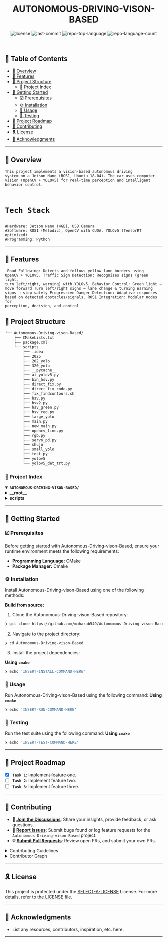 <div align="center" style="position: relative;">
<h1 style="align;center">AUTONOMOUS-DRIVING-VISON-BASED</h1>
<p align="center">
	<img src="https://img.shields.io/github/license/maharab549/Autonomous-Driving-vison-Based?style=default&logo=opensourceinitiative&logoColor=white&color=0080ff" alt="license">
	<img src="https://img.shields.io/github/last-commit/maharab549/Autonomous-Driving-vison-Based?style=default&logo=git&logoColor=white&color=0080ff" alt="last-commit">
	<img src="https://img.shields.io/github/languages/top/maharab549/Autonomous-Driving-vison-Based?style=default&color=0080ff" alt="repo-top-language">
	<img src="https://img.shields.io/github/languages/count/maharab549/Autonomous-Driving-vison-Based?style=default&color=0080ff" alt="repo-language-count">
</p>
<p align="left"><!-- default option, no dependency badges. -->
</p>
<p align="left">
	<!-- default option, no dependency badges. -->
</p>
</div>
<br clear="right">

## 🔗 Table of Contents

- [📍 Overview](#-overview)
- [👾 Features](#-features)
- [📁 Project Structure](#-project-structure)
  - [📂 Project Index](#-project-index)
- [🚀 Getting Started](#-getting-started)
  - [☑️ Prerequisites](#-prerequisites)
  - [⚙️ Installation](#-installation)
  - [🤖 Usage](#🤖-usage)
  - [🧪 Testing](#🧪-testing)
- [📌 Project Roadmap](#-project-roadmap)
- [🔰 Contributing](#-contributing)
- [🎗 License](#-license)
- [🙌 Acknowledgments](#-acknowledgments)

---

## 📍 Overview

<code>This project implements a vision-based autonomous driving system on a Jetson Nano (ROS1, Ubuntu 18.04). The car uses computer vision (OpenCV + YOLOv5) for real-time perception and intelligent behavior control.
<h1>Tech Stack</h1>
#Hardware: Jetson Nano (4GB), USB Camera
#Software: ROS1 (Melodic), OpenCV with CUDA, YOLOv5 (TensorRT optimized)
#Programming: Python</code>

---

## 👾 Features

<code> Road Following: Detects and follows yellow lane borders using OpenCV + YOLOv5.
Traffic Sign Detection: Recognizes signs (green light, turn left/right, warning) with YOLOv5.
Behavior Control:
Green light → move forward
Turn left/right signs → lane change & turning
Warning signs → stop safely
Progressive Danger Detection: Adaptive responses based on detected obstacles/signals.
ROS1 Integration: Modular nodes for perception, decision, and control. </code>
## 📁 Project Structure

```sh
└── Autonomous-Driving-vison-Based/
    ├── CMakeLists.txt
    ├── package.xml
    └── scripts
        ├── .idea
        ├── 2025
        ├── 202_yolo
        ├── 320_yolo
        ├── __pycache__
        ├── ai_yolov5.py
        ├── bin_hsv.py
        ├── direct_fix.py
        ├── direct_fix_code.py
        ├── fix_findcontours.sh
        ├── hsv.py
        ├── hsv2.py
        ├── hsv_green.py
        ├── hsv_red.py
        ├── large_yolo
        ├── main.py
        ├── new_main.py
        ├── opencv_line.py
        ├── rgb.py
        ├── servo_pd.py
        ├── shuju
        ├── small_yolo
        ├── test.py
        ├── yolov5
        └── yolov5_det_trt.py
```


### 📂 Project Index
<details open>
	<summary><b><code>AUTONOMOUS-DRIVING-VISON-BASED/</code></b></summary>
	<details> <!-- __root__ Submodule -->
		<summary><b>__root__</b></summary>
		<blockquote>
			<table>
			<tr>
				<td><b><a href='https://github.com/maharab549/Autonomous-Driving-vison-Based/blob/master/CMakeLists.txt'>CMakeLists.txt</a></b></td>
				<td><code>❯</code></td>
			</tr>
			</table>
		</blockquote>
	</details>
	<details> <!-- scripts Submodule -->
		<summary><b>scripts</b></summary>
		<blockquote>
			<table>
			<tr>
				<td><b><a href='https://github.com/maharab549/Autonomous-Driving-vison-Based/blob/master/scripts/yolov5_det_trt.py'>yolov5_det_trt.py</a></b></td>
				<td><code>❯ REPLACE-M</code></td>
			</tr>
			<tr>
				<td><b><a href='https://github.com/maharab549/Autonomous-Driving-vison-Based/blob/master/scripts/hsv_red.py'>hsv_red.py</a></b></td>
				<td><code>❯ REPLACE-ME</code></td>
			</tr>
			<tr>
				<td><b><a href='https://github.com/maharab549/Autonomous-Driving-vison-Based/blob/master/scripts/direct_fix.py'>direct_fix.py</a></b></td>
				<td><code>❯ REPLACE-ME</code></td>
			</tr>
			<tr>
				<td><b><a href='https://github.com/maharab549/Autonomous-Driving-vison-Based/blob/master/scripts/hsv2.py'>hsv2.py</a></b></td>
				<td><code>❯ REPLACE-ME</code></td>
			</tr>
			<tr>
				<td><b><a href='https://github.com/maharab549/Autonomous-Driving-vison-Based/blob/master/scripts/ai_yolov5.py'>ai_yolov5.py</a></b></td>
				<td><code>❯ REPLACE-ME</code></td>
			</tr>
			<tr>
				<td><b><a href='https://github.com/maharab549/Autonomous-Driving-vison-Based/blob/master/scripts/new_main.py'>new_main.py</a></b></td>
				<td><code>❯ REPLACE-ME</code></td>
			</tr>
			<tr>
				<td><b><a href='https://github.com/maharab549/Autonomous-Driving-vison-Based/blob/master/scripts/opencv_line.py'>opencv_line.py</a></b></td>
				<td><code>❯ REPLACE-ME</code></td>
			</tr>
			<tr>
				<td><b><a href='https://github.com/maharab549/Autonomous-Driving-vison-Based/blob/master/scripts/main.py'>main.py</a></b></td>
				<td><code>❯ REPLACE-ME</code></td>
			</tr>
			<tr>
				<td><b><a href='https://github.com/maharab549/Autonomous-Driving-vison-Based/blob/master/scripts/bin_hsv.py'>bin_hsv.py</a></b></td>
				<td><code>❯ REPLACE-ME</code></td>
			</tr>
			<tr>
				<td><b><a href='https://github.com/maharab549/Autonomous-Driving-vison-Based/blob/master/scripts/hsv.py'>hsv.py</a></b></td>
				<td><code>❯ REPLACE-ME</code></td>
			</tr>
			<tr>
				<td><b><a href='https://github.com/maharab549/Autonomous-Driving-vison-Based/blob/master/scripts/servo_pd.py'>servo_pd.py</a></b></td>
				<td><code>❯ REPLACE-ME</code></td>
			</tr>
			<tr>
				<td><b><a href='https://github.com/maharab549/Autonomous-Driving-vison-Based/blob/master/scripts/fix_findcontours.sh'>fix_findcontours.sh</a></b></td>
				<td><code>❯ REPLACE-ME</code></td>
			</tr>
			<tr>
				<td><b><a href='https://github.com/maharab549/Autonomous-Driving-vison-Based/blob/master/scripts/direct_fix_code.py'>direct_fix_code.py</a></b></td>
				<td><code>❯ REPLACE-ME</code></td>
			</tr>
			<tr>
				<td><b><a href='https://github.com/maharab549/Autonomous-Driving-vison-Based/blob/master/scripts/test.py'>test.py</a></b></td>
				<td><code>❯ REPLACE-ME</code></td>
			</tr>
			<tr>
				<td><b><a href='https://github.com/maharab549/Autonomous-Driving-vison-Based/blob/master/scripts/rgb.py'>rgb.py</a></b></td>
				<td><code>❯ REPLACE-ME</code></td>
			</tr>
			<tr>
				<td><b><a href='https://github.com/maharab549/Autonomous-Driving-vison-Based/blob/master/scripts/hsv_green.py'>hsv_green.py</a></b></td>
				<td><code>❯ REPLACE-ME</code></td>
			</tr>
			</table>
			<details>
				<summary><b>large_yolo</b></summary>
				<blockquote>
					<table>
					<tr>
						<td><b><a href='https://github.com/maharab549/Autonomous-Driving-vison-Based/blob/master/scripts/large_yolo/cmake_install.cmake'>cmake_install.cmake</a></b></td>
						<td><code>❯ REPLACE-ME</code></td>
					</tr>
					<tr>
						<td><b><a href='https://github.com/maharab549/Autonomous-Driving-vison-Based/blob/master/scripts/large_yolo/yolov5'>yolov5</a></b></td>
						<td><code>❯ REPLACE-ME</code></td>
					</tr>
					<tr>
						<td><b><a href='https://github.com/maharab549/Autonomous-Driving-vison-Based/blob/master/scripts/large_yolo/large.engine'>large.engine</a></b></td>
						<td><code>❯ REPLACE-ME</code></td>
					</tr>
					<tr>
						<td><b><a href='https://github.com/maharab549/Autonomous-Driving-vison-Based/blob/master/scripts/large_yolo/large.wts'>large.wts</a></b></td>
						<td><code>❯ REPLACE-ME</code></td>
					</tr>
					<tr>
						<td><b><a href='https://github.com/maharab549/Autonomous-Driving-vison-Based/blob/master/scripts/large_yolo/Makefile'>Makefile</a></b></td>
						<td><code>❯ REPLACE-ME</code></td>
					</tr>
					<tr>
						<td><b><a href='https://github.com/maharab549/Autonomous-Driving-vison-Based/blob/master/scripts/large_yolo/CMakeCache.txt'>CMakeCache.txt</a></b></td>
						<td><code>❯ REPLACE-ME</code></td>
					</tr>
					</table>
					<details>
						<summary><b>CMakeFiles</b></summary>
						<blockquote>
							<table>
							<tr>
								<td><b><a href='https://github.com/maharab549/Autonomous-Driving-vison-Based/blob/master/scripts/large_yolo/CMakeFiles/feature_tests.cxx'>feature_tests.cxx</a></b></td>
								<td><code>❯ REPLACE-ME</code></td>
							</tr>
							<tr>
								<td><b><a href='https://github.com/maharab549/Autonomous-Driving-vison-Based/blob/master/scripts/large_yolo/CMakeFiles/progress.marks'>progress.marks</a></b></td>
								<td><code>❯ REPLACE-ME</code></td>
							</tr>
							<tr>
								<td><b><a href='https://github.com/maharab549/Autonomous-Driving-vison-Based/blob/master/scripts/large_yolo/CMakeFiles/CMakeDirectoryInformation.cmake'>CMakeDirectoryInformation.cmake</a></b></td>
								<td><code>❯ REPLACE-ME</code></td>
							</tr>
							<tr>
								<td><b><a href='https://github.com/maharab549/Autonomous-Driving-vison-Based/blob/master/scripts/large_yolo/CMakeFiles/TargetDirectories.txt'>TargetDirectories.txt</a></b></td>
								<td><code>❯ REPLACE-ME</code></td>
							</tr>
							<tr>
								<td><b><a href='https://github.com/maharab549/Autonomous-Driving-vison-Based/blob/master/scripts/large_yolo/CMakeFiles/feature_tests.bin'>feature_tests.bin</a></b></td>
								<td><code>❯ REPLACE-ME</code></td>
							</tr>
							<tr>
								<td><b><a href='https://github.com/maharab549/Autonomous-Driving-vison-Based/blob/master/scripts/large_yolo/CMakeFiles/feature_tests.c'>feature_tests.c</a></b></td>
								<td><code>❯ REPLACE-ME</code></td>
							</tr>
							<tr>
								<td><b><a href='https://github.com/maharab549/Autonomous-Driving-vison-Based/blob/master/scripts/large_yolo/CMakeFiles/Makefile2'>Makefile2</a></b></td>
								<td><code>❯ REPLACE-ME</code></td>
							</tr>
							<tr>
								<td><b><a href='https://github.com/maharab549/Autonomous-Driving-vison-Based/blob/master/scripts/large_yolo/CMakeFiles/Makefile.cmake'>Makefile.cmake</a></b></td>
								<td><code>❯ REPLACE-ME</code></td>
							</tr>
							<tr>
								<td><b><a href='https://github.com/maharab549/Autonomous-Driving-vison-Based/blob/master/scripts/large_yolo/CMakeFiles/CMakeRuleHashes.txt'>CMakeRuleHashes.txt</a></b></td>
								<td><code>❯ REPLACE-ME</code></td>
							</tr>
							<tr>
								<td><b><a href='https://github.com/maharab549/Autonomous-Driving-vison-Based/blob/master/scripts/large_yolo/CMakeFiles/cmake.check_cache'>cmake.check_cache</a></b></td>
								<td><code>❯ REPLACE-ME</code></td>
							</tr>
							</table>
							<details>
								<summary><b>yolov5-cls.dir</b></summary>
								<blockquote>
									<table>
									<tr>
										<td><b><a href='https://github.com/maharab549/Autonomous-Driving-vison-Based/blob/master/scripts/large_yolo/CMakeFiles/yolov5-cls.dir/DependInfo.cmake'>DependInfo.cmake</a></b></td>
										<td><code>❯ REPLACE-ME</code></td>
									</tr>
									<tr>
										<td><b><a href='https://github.com/maharab549/Autonomous-Driving-vison-Based/blob/master/scripts/large_yolo/CMakeFiles/yolov5-cls.dir/link.txt'>link.txt</a></b></td>
										<td><code>❯ REPLACE-ME</code></td>
									</tr>
									<tr>
										<td><b><a href='https://github.com/maharab549/Autonomous-Driving-vison-Based/blob/master/scripts/large_yolo/CMakeFiles/yolov5-cls.dir/depend.internal'>depend.internal</a></b></td>
										<td><code>❯ REPLACE-ME</code></td>
									</tr>
									<tr>
										<td><b><a href='https://github.com/maharab549/Autonomous-Driving-vison-Based/blob/master/scripts/large_yolo/CMakeFiles/yolov5-cls.dir/progress.make'>progress.make</a></b></td>
										<td><code>❯ REPLACE-ME</code></td>
									</tr>
									<tr>
										<td><b><a href='https://github.com/maharab549/Autonomous-Driving-vison-Based/blob/master/scripts/large_yolo/CMakeFiles/yolov5-cls.dir/build.make'>build.make</a></b></td>
										<td><code>❯ REPLACE-ME</code></td>
									</tr>
									<tr>
										<td><b><a href='https://github.com/maharab549/Autonomous-Driving-vison-Based/blob/master/scripts/large_yolo/CMakeFiles/yolov5-cls.dir/cmake_clean.cmake'>cmake_clean.cmake</a></b></td>
										<td><code>❯ REPLACE-ME</code></td>
									</tr>
									<tr>
										<td><b><a href='https://github.com/maharab549/Autonomous-Driving-vison-Based/blob/master/scripts/large_yolo/CMakeFiles/yolov5-cls.dir/flags.make'>flags.make</a></b></td>
										<td><code>❯ REPLACE-ME</code></td>
									</tr>
									<tr>
										<td><b><a href='https://github.com/maharab549/Autonomous-Driving-vison-Based/blob/master/scripts/large_yolo/CMakeFiles/yolov5-cls.dir/depend.make'>depend.make</a></b></td>
										<td><code>❯ REPLACE-ME</code></td>
									</tr>
									<tr>
										<td><b><a href='https://github.com/maharab549/Autonomous-Driving-vison-Based/blob/master/scripts/large_yolo/CMakeFiles/yolov5-cls.dir/CXX.includecache'>CXX.includecache</a></b></td>
										<td><code>❯ REPLACE-ME</code></td>
									</tr>
									</table>
								</blockquote>
							</details>
							<details>
								<summary><b>yolov5.dir</b></summary>
								<blockquote>
									<table>
									<tr>
										<td><b><a href='https://github.com/maharab549/Autonomous-Driving-vison-Based/blob/master/scripts/large_yolo/CMakeFiles/yolov5.dir/DependInfo.cmake'>DependInfo.cmake</a></b></td>
										<td><code>❯ REPLACE-ME</code></td>
									</tr>
									<tr>
										<td><b><a href='https://github.com/maharab549/Autonomous-Driving-vison-Based/blob/master/scripts/large_yolo/CMakeFiles/yolov5.dir/link.txt'>link.txt</a></b></td>
										<td><code>❯ REPLACE-ME</code></td>
									</tr>
									<tr>
										<td><b><a href='https://github.com/maharab549/Autonomous-Driving-vison-Based/blob/master/scripts/large_yolo/CMakeFiles/yolov5.dir/depend.internal'>depend.internal</a></b></td>
										<td><code>❯ REPLACE-ME</code></td>
									</tr>
									<tr>
										<td><b><a href='https://github.com/maharab549/Autonomous-Driving-vison-Based/blob/master/scripts/large_yolo/CMakeFiles/yolov5.dir/progress.make'>progress.make</a></b></td>
										<td><code>❯ REPLACE-ME</code></td>
									</tr>
									<tr>
										<td><b><a href='https://github.com/maharab549/Autonomous-Driving-vison-Based/blob/master/scripts/large_yolo/CMakeFiles/yolov5.dir/build.make'>build.make</a></b></td>
										<td><code>❯ REPLACE-ME</code></td>
									</tr>
									<tr>
										<td><b><a href='https://github.com/maharab549/Autonomous-Driving-vison-Based/blob/master/scripts/large_yolo/CMakeFiles/yolov5.dir/cmake_clean.cmake'>cmake_clean.cmake</a></b></td>
										<td><code>❯ REPLACE-ME</code></td>
									</tr>
									<tr>
										<td><b><a href='https://github.com/maharab549/Autonomous-Driving-vison-Based/blob/master/scripts/large_yolo/CMakeFiles/yolov5.dir/yolov5_generated_preprocess.cu.o.Debug.cmake'>yolov5_generated_preprocess.cu.o.Debug.cmake</a></b></td>
										<td><code>❯ REPLACE-ME</code></td>
									</tr>
									<tr>
										<td><b><a href='https://github.com/maharab549/Autonomous-Driving-vison-Based/blob/master/scripts/large_yolo/CMakeFiles/yolov5.dir/flags.make'>flags.make</a></b></td>
										<td><code>❯ REPLACE-ME</code></td>
									</tr>
									<tr>
										<td><b><a href='https://github.com/maharab549/Autonomous-Driving-vison-Based/blob/master/scripts/large_yolo/CMakeFiles/yolov5.dir/yolov5_generated_preprocess.cu.o.cmake.pre-gen'>yolov5_generated_preprocess.cu.o.cmake.pre-gen</a></b></td>
										<td><code>❯ REPLACE-ME</code></td>
									</tr>
									<tr>
										<td><b><a href='https://github.com/maharab549/Autonomous-Driving-vison-Based/blob/master/scripts/large_yolo/CMakeFiles/yolov5.dir/depend.make'>depend.make</a></b></td>
										<td><code>❯ REPLACE-ME</code></td>
									</tr>
									<tr>
										<td><b><a href='https://github.com/maharab549/Autonomous-Driving-vison-Based/blob/master/scripts/large_yolo/CMakeFiles/yolov5.dir/CXX.includecache'>CXX.includecache</a></b></td>
										<td><code>❯ REPLACE-ME</code></td>
									</tr>
									<tr>
										<td><b><a href='https://github.com/maharab549/Autonomous-Driving-vison-Based/blob/master/scripts/large_yolo/CMakeFiles/yolov5.dir/yolov5_generated_preprocess.cu.o.depend'>yolov5_generated_preprocess.cu.o.depend</a></b></td>
										<td><code>❯ REPLACE-ME</code></td>
									</tr>
									</table>
								</blockquote>
							</details>
							<details>
								<summary><b>3.13.0</b></summary>
								<blockquote>
									<table>
									<tr>
										<td><b><a href='https://github.com/maharab549/Autonomous-Driving-vison-Based/blob/master/scripts/large_yolo/CMakeFiles/3.13.0/CMakeCXXCompiler.cmake'>CMakeCXXCompiler.cmake</a></b></td>
										<td><code>❯ REPLACE-ME</code></td>
									</tr>
									<tr>
										<td><b><a href='https://github.com/maharab549/Autonomous-Driving-vison-Based/blob/master/scripts/large_yolo/CMakeFiles/3.13.0/CMakeDetermineCompilerABI_C.bin'>CMakeDetermineCompilerABI_C.bin</a></b></td>
										<td><code>❯ REPLACE-ME</code></td>
									</tr>
									<tr>
										<td><b><a href='https://github.com/maharab549/Autonomous-Driving-vison-Based/blob/master/scripts/large_yolo/CMakeFiles/3.13.0/CMakeDetermineCompilerABI_CXX.bin'>CMakeDetermineCompilerABI_CXX.bin</a></b></td>
										<td><code>❯ REPLACE-ME</code></td>
									</tr>
									<tr>
										<td><b><a href='https://github.com/maharab549/Autonomous-Driving-vison-Based/blob/master/scripts/large_yolo/CMakeFiles/3.13.0/CMakeCCompiler.cmake'>CMakeCCompiler.cmake</a></b></td>
										<td><code>❯ REPLACE-ME</code></td>
									</tr>
									<tr>
										<td><b><a href='https://github.com/maharab549/Autonomous-Driving-vison-Based/blob/master/scripts/large_yolo/CMakeFiles/3.13.0/CMakeSystem.cmake'>CMakeSystem.cmake</a></b></td>
										<td><code>❯ REPLACE-ME</code></td>
									</tr>
									</table>
									<details>
										<summary><b>CompilerIdC</b></summary>
										<blockquote>
											<table>
											<tr>
												<td><b><a href='https://github.com/maharab549/Autonomous-Driving-vison-Based/blob/master/scripts/large_yolo/CMakeFiles/3.13.0/CompilerIdC/a.out'>a.out</a></b></td>
												<td><code>❯ REPLACE-ME</code></td>
											</tr>
											<tr>
												<td><b><a href='https://github.com/maharab549/Autonomous-Driving-vison-Based/blob/master/scripts/large_yolo/CMakeFiles/3.13.0/CompilerIdC/CMakeCCompilerId.c'>CMakeCCompilerId.c</a></b></td>
												<td><code>❯ REPLACE-ME</code></td>
											</tr>
											</table>
										</blockquote>
									</details>
									<details>
										<summary><b>CompilerIdCXX</b></summary>
										<blockquote>
											<table>
											<tr>
												<td><b><a href='https://github.com/maharab549/Autonomous-Driving-vison-Based/blob/master/scripts/large_yolo/CMakeFiles/3.13.0/CompilerIdCXX/CMakeCXXCompilerId.cpp'>CMakeCXXCompilerId.cpp</a></b></td>
												<td><code>❯ REPLACE-ME</code></td>
											</tr>
											<tr>
												<td><b><a href='https://github.com/maharab549/Autonomous-Driving-vison-Based/blob/master/scripts/large_yolo/CMakeFiles/3.13.0/CompilerIdCXX/a.out'>a.out</a></b></td>
												<td><code>❯ REPLACE-ME</code></td>
											</tr>
											</table>
										</blockquote>
									</details>
								</blockquote>
							</details>
							<details>
								<summary><b>myplugins.dir</b></summary>
								<blockquote>
									<table>
									<tr>
										<td><b><a href='https://github.com/maharab549/Autonomous-Driving-vison-Based/blob/master/scripts/large_yolo/CMakeFiles/myplugins.dir/myplugins_generated_yololayer.cu.o.Debug.cmake'>myplugins_generated_yololayer.cu.o.Debug.cmake</a></b></td>
										<td><code>❯ REPLACE-ME</code></td>
									</tr>
									<tr>
										<td><b><a href='https://github.com/maharab549/Autonomous-Driving-vison-Based/blob/master/scripts/large_yolo/CMakeFiles/myplugins.dir/DependInfo.cmake'>DependInfo.cmake</a></b></td>
										<td><code>❯ REPLACE-ME</code></td>
									</tr>
									<tr>
										<td><b><a href='https://github.com/maharab549/Autonomous-Driving-vison-Based/blob/master/scripts/large_yolo/CMakeFiles/myplugins.dir/myplugins_generated_yololayer.cu.o.depend'>myplugins_generated_yololayer.cu.o.depend</a></b></td>
										<td><code>❯ REPLACE-ME</code></td>
									</tr>
									<tr>
										<td><b><a href='https://github.com/maharab549/Autonomous-Driving-vison-Based/blob/master/scripts/large_yolo/CMakeFiles/myplugins.dir/link.txt'>link.txt</a></b></td>
										<td><code>❯ REPLACE-ME</code></td>
									</tr>
									<tr>
										<td><b><a href='https://github.com/maharab549/Autonomous-Driving-vison-Based/blob/master/scripts/large_yolo/CMakeFiles/myplugins.dir/depend.internal'>depend.internal</a></b></td>
										<td><code>❯ REPLACE-ME</code></td>
									</tr>
									<tr>
										<td><b><a href='https://github.com/maharab549/Autonomous-Driving-vison-Based/blob/master/scripts/large_yolo/CMakeFiles/myplugins.dir/progress.make'>progress.make</a></b></td>
										<td><code>❯ REPLACE-ME</code></td>
									</tr>
									<tr>
										<td><b><a href='https://github.com/maharab549/Autonomous-Driving-vison-Based/blob/master/scripts/large_yolo/CMakeFiles/myplugins.dir/build.make'>build.make</a></b></td>
										<td><code>❯ REPLACE-ME</code></td>
									</tr>
									<tr>
										<td><b><a href='https://github.com/maharab549/Autonomous-Driving-vison-Based/blob/master/scripts/large_yolo/CMakeFiles/myplugins.dir/cmake_clean.cmake'>cmake_clean.cmake</a></b></td>
										<td><code>❯ REPLACE-ME</code></td>
									</tr>
									<tr>
										<td><b><a href='https://github.com/maharab549/Autonomous-Driving-vison-Based/blob/master/scripts/large_yolo/CMakeFiles/myplugins.dir/myplugins_generated_yololayer.cu.o.cmake.pre-gen'>myplugins_generated_yololayer.cu.o.cmake.pre-gen</a></b></td>
										<td><code>❯ REPLACE-ME</code></td>
									</tr>
									<tr>
										<td><b><a href='https://github.com/maharab549/Autonomous-Driving-vison-Based/blob/master/scripts/large_yolo/CMakeFiles/myplugins.dir/flags.make'>flags.make</a></b></td>
										<td><code>❯ REPLACE-ME</code></td>
									</tr>
									<tr>
										<td><b><a href='https://github.com/maharab549/Autonomous-Driving-vison-Based/blob/master/scripts/large_yolo/CMakeFiles/myplugins.dir/depend.make'>depend.make</a></b></td>
										<td><code>❯ REPLACE-ME</code></td>
									</tr>
									</table>
								</blockquote>
							</details>
						</blockquote>
					</details>
				</blockquote>
			</details>
			<details>
				<summary><b>yolov5</b></summary>
				<blockquote>
					<table>
					<tr>
						<td><b><a href='https://github.com/maharab549/Autonomous-Driving-vison-Based/blob/master/scripts/yolov5/best.wts'>best.wts</a></b></td>
						<td><code>❯ REPLACE-ME</code></td>
					</tr>
					<tr>
						<td><b><a href='https://github.com/maharab549/Autonomous-Driving-vison-Based/blob/master/scripts/yolov5/cmake_install.cmake'>cmake_install.cmake</a></b></td>
						<td><code>❯ REPLACE-ME</code></td>
					</tr>
					<tr>
						<td><b><a href='https://github.com/maharab549/Autonomous-Driving-vison-Based/blob/master/scripts/yolov5/gen_wts.py'>gen_wts.py</a></b></td>
						<td><code>❯ REPLACE-ME</code></td>
					</tr>
					<tr>
						<td><b><a href='https://github.com/maharab549/Autonomous-Driving-vison-Based/blob/master/scripts/yolov5/yolov5_det'>yolov5_det</a></b></td>
						<td><code>❯ REPLACE-ME</code></td>
					</tr>
					<tr>
						<td><b><a href='https://github.com/maharab549/Autonomous-Driving-vison-Based/blob/master/scripts/yolov5/Makefile'>Makefile</a></b></td>
						<td><code>❯ REPLACE-ME</code></td>
					</tr>
					<tr>
						<td><b><a href='https://github.com/maharab549/Autonomous-Driving-vison-Based/blob/master/scripts/yolov5/CMakeCache.txt'>CMakeCache.txt</a></b></td>
						<td><code>❯ REPLACE-ME</code></td>
					</tr>
					<tr>
						<td><b><a href='https://github.com/maharab549/Autonomous-Driving-vison-Based/blob/master/scripts/yolov5/best.engine'>best.engine</a></b></td>
						<td><code>❯ REPLACE-ME</code></td>
					</tr>
					</table>
					<details>
						<summary><b>CMakeFiles</b></summary>
						<blockquote>
							<table>
							<tr>
								<td><b><a href='https://github.com/maharab549/Autonomous-Driving-vison-Based/blob/master/scripts/yolov5/CMakeFiles/feature_tests.cxx'>feature_tests.cxx</a></b></td>
								<td><code>❯ REPLACE-ME</code></td>
							</tr>
							<tr>
								<td><b><a href='https://github.com/maharab549/Autonomous-Driving-vison-Based/blob/master/scripts/yolov5/CMakeFiles/progress.marks'>progress.marks</a></b></td>
								<td><code>❯ REPLACE-ME</code></td>
							</tr>
							<tr>
								<td><b><a href='https://github.com/maharab549/Autonomous-Driving-vison-Based/blob/master/scripts/yolov5/CMakeFiles/CMakeDirectoryInformation.cmake'>CMakeDirectoryInformation.cmake</a></b></td>
								<td><code>❯ REPLACE-ME</code></td>
							</tr>
							<tr>
								<td><b><a href='https://github.com/maharab549/Autonomous-Driving-vison-Based/blob/master/scripts/yolov5/CMakeFiles/TargetDirectories.txt'>TargetDirectories.txt</a></b></td>
								<td><code>❯ REPLACE-ME</code></td>
							</tr>
							<tr>
								<td><b><a href='https://github.com/maharab549/Autonomous-Driving-vison-Based/blob/master/scripts/yolov5/CMakeFiles/feature_tests.bin'>feature_tests.bin</a></b></td>
								<td><code>❯ REPLACE-ME</code></td>
							</tr>
							<tr>
								<td><b><a href='https://github.com/maharab549/Autonomous-Driving-vison-Based/blob/master/scripts/yolov5/CMakeFiles/feature_tests.c'>feature_tests.c</a></b></td>
								<td><code>❯ REPLACE-ME</code></td>
							</tr>
							<tr>
								<td><b><a href='https://github.com/maharab549/Autonomous-Driving-vison-Based/blob/master/scripts/yolov5/CMakeFiles/Makefile2'>Makefile2</a></b></td>
								<td><code>❯ REPLACE-ME</code></td>
							</tr>
							<tr>
								<td><b><a href='https://github.com/maharab549/Autonomous-Driving-vison-Based/blob/master/scripts/yolov5/CMakeFiles/Makefile.cmake'>Makefile.cmake</a></b></td>
								<td><code>❯ REPLACE-ME</code></td>
							</tr>
							<tr>
								<td><b><a href='https://github.com/maharab549/Autonomous-Driving-vison-Based/blob/master/scripts/yolov5/CMakeFiles/cmake.check_cache'>cmake.check_cache</a></b></td>
								<td><code>❯ REPLACE-ME</code></td>
							</tr>
							</table>
							<details>
								<summary><b>3.13.0</b></summary>
								<blockquote>
									<table>
									<tr>
										<td><b><a href='https://github.com/maharab549/Autonomous-Driving-vison-Based/blob/master/scripts/yolov5/CMakeFiles/3.13.0/CMakeCXXCompiler.cmake'>CMakeCXXCompiler.cmake</a></b></td>
										<td><code>❯ REPLACE-ME</code></td>
									</tr>
									<tr>
										<td><b><a href='https://github.com/maharab549/Autonomous-Driving-vison-Based/blob/master/scripts/yolov5/CMakeFiles/3.13.0/CMakeDetermineCompilerABI_C.bin'>CMakeDetermineCompilerABI_C.bin</a></b></td>
										<td><code>❯ REPLACE-ME</code></td>
									</tr>
									<tr>
										<td><b><a href='https://github.com/maharab549/Autonomous-Driving-vison-Based/blob/master/scripts/yolov5/CMakeFiles/3.13.0/CMakeDetermineCompilerABI_CUDA.bin'>CMakeDetermineCompilerABI_CUDA.bin</a></b></td>
										<td><code>❯ REPLACE-ME</code></td>
									</tr>
									<tr>
										<td><b><a href='https://github.com/maharab549/Autonomous-Driving-vison-Based/blob/master/scripts/yolov5/CMakeFiles/3.13.0/CMakeDetermineCompilerABI_CXX.bin'>CMakeDetermineCompilerABI_CXX.bin</a></b></td>
										<td><code>❯ REPLACE-ME</code></td>
									</tr>
									<tr>
										<td><b><a href='https://github.com/maharab549/Autonomous-Driving-vison-Based/blob/master/scripts/yolov5/CMakeFiles/3.13.0/CMakeCCompiler.cmake'>CMakeCCompiler.cmake</a></b></td>
										<td><code>❯ REPLACE-ME</code></td>
									</tr>
									<tr>
										<td><b><a href='https://github.com/maharab549/Autonomous-Driving-vison-Based/blob/master/scripts/yolov5/CMakeFiles/3.13.0/CMakeSystem.cmake'>CMakeSystem.cmake</a></b></td>
										<td><code>❯ REPLACE-ME</code></td>
									</tr>
									<tr>
										<td><b><a href='https://github.com/maharab549/Autonomous-Driving-vison-Based/blob/master/scripts/yolov5/CMakeFiles/3.13.0/CMakeCUDACompiler.cmake'>CMakeCUDACompiler.cmake</a></b></td>
										<td><code>❯ REPLACE-ME</code></td>
									</tr>
									</table>
									<details>
										<summary><b>CompilerIdC</b></summary>
										<blockquote>
											<table>
											<tr>
												<td><b><a href='https://github.com/maharab549/Autonomous-Driving-vison-Based/blob/master/scripts/yolov5/CMakeFiles/3.13.0/CompilerIdC/a.out'>a.out</a></b></td>
												<td><code>❯ REPLACE-ME</code></td>
											</tr>
											<tr>
												<td><b><a href='https://github.com/maharab549/Autonomous-Driving-vison-Based/blob/master/scripts/yolov5/CMakeFiles/3.13.0/CompilerIdC/CMakeCCompilerId.c'>CMakeCCompilerId.c</a></b></td>
												<td><code>❯ REPLACE-ME</code></td>
											</tr>
											</table>
										</blockquote>
									</details>
									<details>
										<summary><b>CompilerIdCXX</b></summary>
										<blockquote>
											<table>
											<tr>
												<td><b><a href='https://github.com/maharab549/Autonomous-Driving-vison-Based/blob/master/scripts/yolov5/CMakeFiles/3.13.0/CompilerIdCXX/CMakeCXXCompilerId.cpp'>CMakeCXXCompilerId.cpp</a></b></td>
												<td><code>❯ REPLACE-ME</code></td>
											</tr>
											<tr>
												<td><b><a href='https://github.com/maharab549/Autonomous-Driving-vison-Based/blob/master/scripts/yolov5/CMakeFiles/3.13.0/CompilerIdCXX/a.out'>a.out</a></b></td>
												<td><code>❯ REPLACE-ME</code></td>
											</tr>
											</table>
										</blockquote>
									</details>
									<details>
										<summary><b>CompilerIdCUDA</b></summary>
										<blockquote>
											<table>
											<tr>
												<td><b><a href='https://github.com/maharab549/Autonomous-Driving-vison-Based/blob/master/scripts/yolov5/CMakeFiles/3.13.0/CompilerIdCUDA/a.out'>a.out</a></b></td>
												<td><code>❯ REPLACE-ME</code></td>
											</tr>
											<tr>
												<td><b><a href='https://github.com/maharab549/Autonomous-Driving-vison-Based/blob/master/scripts/yolov5/CMakeFiles/3.13.0/CompilerIdCUDA/CMakeCUDACompilerId.cu'>CMakeCUDACompilerId.cu</a></b></td>
												<td><code>❯ REPLACE-ME</code></td>
											</tr>
											</table>
											<details>
												<summary><b>tmp</b></summary>
												<blockquote>
													<table>
													<tr>
														<td><b><a href='https://github.com/maharab549/Autonomous-Driving-vison-Based/blob/master/scripts/yolov5/CMakeFiles/3.13.0/CompilerIdCUDA/tmp/a_dlink.reg.c'>a_dlink.reg.c</a></b></td>
														<td><code>❯ REPLACE-ME</code></td>
													</tr>
													<tr>
														<td><b><a href='https://github.com/maharab549/Autonomous-Driving-vison-Based/blob/master/scripts/yolov5/CMakeFiles/3.13.0/CompilerIdCUDA/tmp/CMakeCUDACompilerId.fatbin.c'>CMakeCUDACompilerId.fatbin.c</a></b></td>
														<td><code>❯ REPLACE-ME</code></td>
													</tr>
													<tr>
														<td><b><a href='https://github.com/maharab549/Autonomous-Driving-vison-Based/blob/master/scripts/yolov5/CMakeFiles/3.13.0/CompilerIdCUDA/tmp/a_dlink.fatbin'>a_dlink.fatbin</a></b></td>
														<td><code>❯ REPLACE-ME</code></td>
													</tr>
													<tr>
														<td><b><a href='https://github.com/maharab549/Autonomous-Driving-vison-Based/blob/master/scripts/yolov5/CMakeFiles/3.13.0/CompilerIdCUDA/tmp/CMakeCUDACompilerId.cpp1.ii'>CMakeCUDACompilerId.cpp1.ii</a></b></td>
														<td><code>❯ REPLACE-ME</code></td>
													</tr>
													<tr>
														<td><b><a href='https://github.com/maharab549/Autonomous-Driving-vison-Based/blob/master/scripts/yolov5/CMakeFiles/3.13.0/CompilerIdCUDA/tmp/CMakeCUDACompilerId.module_id'>CMakeCUDACompilerId.module_id</a></b></td>
														<td><code>❯ REPLACE-ME</code></td>
													</tr>
													<tr>
														<td><b><a href='https://github.com/maharab549/Autonomous-Driving-vison-Based/blob/master/scripts/yolov5/CMakeFiles/3.13.0/CompilerIdCUDA/tmp/a_dlink.sm_30.cubin'>a_dlink.sm_30.cubin</a></b></td>
														<td><code>❯ REPLACE-ME</code></td>
													</tr>
													<tr>
														<td><b><a href='https://github.com/maharab549/Autonomous-Driving-vison-Based/blob/master/scripts/yolov5/CMakeFiles/3.13.0/CompilerIdCUDA/tmp/CMakeCUDACompilerId.ptx'>CMakeCUDACompilerId.ptx</a></b></td>
														<td><code>❯ REPLACE-ME</code></td>
													</tr>
													<tr>
														<td><b><a href='https://github.com/maharab549/Autonomous-Driving-vison-Based/blob/master/scripts/yolov5/CMakeFiles/3.13.0/CompilerIdCUDA/tmp/CMakeCUDACompilerId.cudafe1.stub.c'>CMakeCUDACompilerId.cudafe1.stub.c</a></b></td>
														<td><code>❯ REPLACE-ME</code></td>
													</tr>
													<tr>
														<td><b><a href='https://github.com/maharab549/Autonomous-Driving-vison-Based/blob/master/scripts/yolov5/CMakeFiles/3.13.0/CompilerIdCUDA/tmp/CMakeCUDACompilerId.fatbin'>CMakeCUDACompilerId.fatbin</a></b></td>
														<td><code>❯ REPLACE-ME</code></td>
													</tr>
													<tr>
														<td><b><a href='https://github.com/maharab549/Autonomous-Driving-vison-Based/blob/master/scripts/yolov5/CMakeFiles/3.13.0/CompilerIdCUDA/tmp/CMakeCUDACompilerId.cpp4.ii'>CMakeCUDACompilerId.cpp4.ii</a></b></td>
														<td><code>❯ REPLACE-ME</code></td>
													</tr>
													<tr>
														<td><b><a href='https://github.com/maharab549/Autonomous-Driving-vison-Based/blob/master/scripts/yolov5/CMakeFiles/3.13.0/CompilerIdCUDA/tmp/CMakeCUDACompilerId.cudafe1.c'>CMakeCUDACompilerId.cudafe1.c</a></b></td>
														<td><code>❯ REPLACE-ME</code></td>
													</tr>
													<tr>
														<td><b><a href='https://github.com/maharab549/Autonomous-Driving-vison-Based/blob/master/scripts/yolov5/CMakeFiles/3.13.0/CompilerIdCUDA/tmp/a_dlink.fatbin.c'>a_dlink.fatbin.c</a></b></td>
														<td><code>❯ REPLACE-ME</code></td>
													</tr>
													<tr>
														<td><b><a href='https://github.com/maharab549/Autonomous-Driving-vison-Based/blob/master/scripts/yolov5/CMakeFiles/3.13.0/CompilerIdCUDA/tmp/CMakeCUDACompilerId.sm_30.cubin'>CMakeCUDACompilerId.sm_30.cubin</a></b></td>
														<td><code>❯ REPLACE-ME</code></td>
													</tr>
													<tr>
														<td><b><a href='https://github.com/maharab549/Autonomous-Driving-vison-Based/blob/master/scripts/yolov5/CMakeFiles/3.13.0/CompilerIdCUDA/tmp/CMakeCUDACompilerId.cudafe1.gpu'>CMakeCUDACompilerId.cudafe1.gpu</a></b></td>
														<td><code>❯ REPLACE-ME</code></td>
													</tr>
													<tr>
														<td><b><a href='https://github.com/maharab549/Autonomous-Driving-vison-Based/blob/master/scripts/yolov5/CMakeFiles/3.13.0/CompilerIdCUDA/tmp/CMakeCUDACompilerId.cudafe1.cpp'>CMakeCUDACompilerId.cudafe1.cpp</a></b></td>
														<td><code>❯ REPLACE-ME</code></td>
													</tr>
													</table>
												</blockquote>
											</details>
										</blockquote>
									</details>
								</blockquote>
							</details>
							<details>
								<summary><b>yolov5_det.dir</b></summary>
								<blockquote>
									<table>
									<tr>
										<td><b><a href='https://github.com/maharab549/Autonomous-Driving-vison-Based/blob/master/scripts/yolov5/CMakeFiles/yolov5_det.dir/DependInfo.cmake'>DependInfo.cmake</a></b></td>
										<td><code>❯ REPLACE-ME</code></td>
									</tr>
									<tr>
										<td><b><a href='https://github.com/maharab549/Autonomous-Driving-vison-Based/blob/master/scripts/yolov5/CMakeFiles/yolov5_det.dir/link.txt'>link.txt</a></b></td>
										<td><code>❯ REPLACE-ME</code></td>
									</tr>
									<tr>
										<td><b><a href='https://github.com/maharab549/Autonomous-Driving-vison-Based/blob/master/scripts/yolov5/CMakeFiles/yolov5_det.dir/depend.internal'>depend.internal</a></b></td>
										<td><code>❯ REPLACE-ME</code></td>
									</tr>
									<tr>
										<td><b><a href='https://github.com/maharab549/Autonomous-Driving-vison-Based/blob/master/scripts/yolov5/CMakeFiles/yolov5_det.dir/progress.make'>progress.make</a></b></td>
										<td><code>❯ REPLACE-ME</code></td>
									</tr>
									<tr>
										<td><b><a href='https://github.com/maharab549/Autonomous-Driving-vison-Based/blob/master/scripts/yolov5/CMakeFiles/yolov5_det.dir/build.make'>build.make</a></b></td>
										<td><code>❯ REPLACE-ME</code></td>
									</tr>
									<tr>
										<td><b><a href='https://github.com/maharab549/Autonomous-Driving-vison-Based/blob/master/scripts/yolov5/CMakeFiles/yolov5_det.dir/CUDA.includecache'>CUDA.includecache</a></b></td>
										<td><code>❯ REPLACE-ME</code></td>
									</tr>
									<tr>
										<td><b><a href='https://github.com/maharab549/Autonomous-Driving-vison-Based/blob/master/scripts/yolov5/CMakeFiles/yolov5_det.dir/cmake_clean.cmake'>cmake_clean.cmake</a></b></td>
										<td><code>❯ REPLACE-ME</code></td>
									</tr>
									<tr>
										<td><b><a href='https://github.com/maharab549/Autonomous-Driving-vison-Based/blob/master/scripts/yolov5/CMakeFiles/yolov5_det.dir/flags.make'>flags.make</a></b></td>
										<td><code>❯ REPLACE-ME</code></td>
									</tr>
									<tr>
										<td><b><a href='https://github.com/maharab549/Autonomous-Driving-vison-Based/blob/master/scripts/yolov5/CMakeFiles/yolov5_det.dir/depend.make'>depend.make</a></b></td>
										<td><code>❯ REPLACE-ME</code></td>
									</tr>
									<tr>
										<td><b><a href='https://github.com/maharab549/Autonomous-Driving-vison-Based/blob/master/scripts/yolov5/CMakeFiles/yolov5_det.dir/CXX.includecache'>CXX.includecache</a></b></td>
										<td><code>❯ REPLACE-ME</code></td>
									</tr>
									<tr>
										<td><b><a href='https://github.com/maharab549/Autonomous-Driving-vison-Based/blob/master/scripts/yolov5/CMakeFiles/yolov5_det.dir/dlink.txt'>dlink.txt</a></b></td>
										<td><code>❯ REPLACE-ME</code></td>
									</tr>
									</table>
								</blockquote>
							</details>
							<details>
								<summary><b>myplugins.dir</b></summary>
								<blockquote>
									<table>
									<tr>
										<td><b><a href='https://github.com/maharab549/Autonomous-Driving-vison-Based/blob/master/scripts/yolov5/CMakeFiles/myplugins.dir/DependInfo.cmake'>DependInfo.cmake</a></b></td>
										<td><code>❯ REPLACE-ME</code></td>
									</tr>
									<tr>
										<td><b><a href='https://github.com/maharab549/Autonomous-Driving-vison-Based/blob/master/scripts/yolov5/CMakeFiles/myplugins.dir/link.txt'>link.txt</a></b></td>
										<td><code>❯ REPLACE-ME</code></td>
									</tr>
									<tr>
										<td><b><a href='https://github.com/maharab549/Autonomous-Driving-vison-Based/blob/master/scripts/yolov5/CMakeFiles/myplugins.dir/depend.internal'>depend.internal</a></b></td>
										<td><code>❯ REPLACE-ME</code></td>
									</tr>
									<tr>
										<td><b><a href='https://github.com/maharab549/Autonomous-Driving-vison-Based/blob/master/scripts/yolov5/CMakeFiles/myplugins.dir/progress.make'>progress.make</a></b></td>
										<td><code>❯ REPLACE-ME</code></td>
									</tr>
									<tr>
										<td><b><a href='https://github.com/maharab549/Autonomous-Driving-vison-Based/blob/master/scripts/yolov5/CMakeFiles/myplugins.dir/build.make'>build.make</a></b></td>
										<td><code>❯ REPLACE-ME</code></td>
									</tr>
									<tr>
										<td><b><a href='https://github.com/maharab549/Autonomous-Driving-vison-Based/blob/master/scripts/yolov5/CMakeFiles/myplugins.dir/CUDA.includecache'>CUDA.includecache</a></b></td>
										<td><code>❯ REPLACE-ME</code></td>
									</tr>
									<tr>
										<td><b><a href='https://github.com/maharab549/Autonomous-Driving-vison-Based/blob/master/scripts/yolov5/CMakeFiles/myplugins.dir/cmake_clean.cmake'>cmake_clean.cmake</a></b></td>
										<td><code>❯ REPLACE-ME</code></td>
									</tr>
									<tr>
										<td><b><a href='https://github.com/maharab549/Autonomous-Driving-vison-Based/blob/master/scripts/yolov5/CMakeFiles/myplugins.dir/flags.make'>flags.make</a></b></td>
										<td><code>❯ REPLACE-ME</code></td>
									</tr>
									<tr>
										<td><b><a href='https://github.com/maharab549/Autonomous-Driving-vison-Based/blob/master/scripts/yolov5/CMakeFiles/myplugins.dir/depend.make'>depend.make</a></b></td>
										<td><code>❯ REPLACE-ME</code></td>
									</tr>
									<tr>
										<td><b><a href='https://github.com/maharab549/Autonomous-Driving-vison-Based/blob/master/scripts/yolov5/CMakeFiles/myplugins.dir/dlink.txt'>dlink.txt</a></b></td>
										<td><code>❯ REPLACE-ME</code></td>
									</tr>
									</table>
								</blockquote>
							</details>
						</blockquote>
					</details>
				</blockquote>
			</details>
			<details>
				<summary><b>shuju</b></summary>
				<blockquote>
					<table>
					<tr>
						<td><b><a href='https://github.com/maharab549/Autonomous-Driving-vison-Based/blob/master/scripts/shuju/best.wts'>best.wts</a></b></td>
						<td><code>❯ REPLACE-ME</code></td>
					</tr>
					<tr>
						<td><b><a href='https://github.com/maharab549/Autonomous-Driving-vison-Based/blob/master/scripts/shuju/cmake_install.cmake'>cmake_install.cmake</a></b></td>
						<td><code>❯ REPLACE-ME</code></td>
					</tr>
					<tr>
						<td><b><a href='https://github.com/maharab549/Autonomous-Driving-vison-Based/blob/master/scripts/shuju/yolov5'>yolov5</a></b></td>
						<td><code>❯ REPLACE-ME</code></td>
					</tr>
					<tr>
						<td><b><a href='https://github.com/maharab549/Autonomous-Driving-vison-Based/blob/master/scripts/shuju/Makefile'>Makefile</a></b></td>
						<td><code>❯ REPLACE-ME</code></td>
					</tr>
					<tr>
						<td><b><a href='https://github.com/maharab549/Autonomous-Driving-vison-Based/blob/master/scripts/shuju/CMakeCache.txt'>CMakeCache.txt</a></b></td>
						<td><code>❯ REPLACE-ME</code></td>
					</tr>
					<tr>
						<td><b><a href='https://github.com/maharab549/Autonomous-Driving-vison-Based/blob/master/scripts/shuju/best.engine'>best.engine</a></b></td>
						<td><code>❯ REPLACE-ME</code></td>
					</tr>
					</table>
					<details>
						<summary><b>CMakeFiles</b></summary>
						<blockquote>
							<table>
							<tr>
								<td><b><a href='https://github.com/maharab549/Autonomous-Driving-vison-Based/blob/master/scripts/shuju/CMakeFiles/feature_tests.cxx'>feature_tests.cxx</a></b></td>
								<td><code>❯ REPLACE-ME</code></td>
							</tr>
							<tr>
								<td><b><a href='https://github.com/maharab549/Autonomous-Driving-vison-Based/blob/master/scripts/shuju/CMakeFiles/progress.marks'>progress.marks</a></b></td>
								<td><code>❯ REPLACE-ME</code></td>
							</tr>
							<tr>
								<td><b><a href='https://github.com/maharab549/Autonomous-Driving-vison-Based/blob/master/scripts/shuju/CMakeFiles/CMakeDirectoryInformation.cmake'>CMakeDirectoryInformation.cmake</a></b></td>
								<td><code>❯ REPLACE-ME</code></td>
							</tr>
							<tr>
								<td><b><a href='https://github.com/maharab549/Autonomous-Driving-vison-Based/blob/master/scripts/shuju/CMakeFiles/TargetDirectories.txt'>TargetDirectories.txt</a></b></td>
								<td><code>❯ REPLACE-ME</code></td>
							</tr>
							<tr>
								<td><b><a href='https://github.com/maharab549/Autonomous-Driving-vison-Based/blob/master/scripts/shuju/CMakeFiles/feature_tests.bin'>feature_tests.bin</a></b></td>
								<td><code>❯ REPLACE-ME</code></td>
							</tr>
							<tr>
								<td><b><a href='https://github.com/maharab549/Autonomous-Driving-vison-Based/blob/master/scripts/shuju/CMakeFiles/feature_tests.c'>feature_tests.c</a></b></td>
								<td><code>❯ REPLACE-ME</code></td>
							</tr>
							<tr>
								<td><b><a href='https://github.com/maharab549/Autonomous-Driving-vison-Based/blob/master/scripts/shuju/CMakeFiles/Makefile2'>Makefile2</a></b></td>
								<td><code>❯ REPLACE-ME</code></td>
							</tr>
							<tr>
								<td><b><a href='https://github.com/maharab549/Autonomous-Driving-vison-Based/blob/master/scripts/shuju/CMakeFiles/Makefile.cmake'>Makefile.cmake</a></b></td>
								<td><code>❯ REPLACE-ME</code></td>
							</tr>
							<tr>
								<td><b><a href='https://github.com/maharab549/Autonomous-Driving-vison-Based/blob/master/scripts/shuju/CMakeFiles/CMakeRuleHashes.txt'>CMakeRuleHashes.txt</a></b></td>
								<td><code>❯ REPLACE-ME</code></td>
							</tr>
							<tr>
								<td><b><a href='https://github.com/maharab549/Autonomous-Driving-vison-Based/blob/master/scripts/shuju/CMakeFiles/cmake.check_cache'>cmake.check_cache</a></b></td>
								<td><code>❯ REPLACE-ME</code></td>
							</tr>
							</table>
							<details>
								<summary><b>yolov5.dir</b></summary>
								<blockquote>
									<table>
									<tr>
										<td><b><a href='https://github.com/maharab549/Autonomous-Driving-vison-Based/blob/master/scripts/shuju/CMakeFiles/yolov5.dir/DependInfo.cmake'>DependInfo.cmake</a></b></td>
										<td><code>❯ REPLACE-ME</code></td>
									</tr>
									<tr>
										<td><b><a href='https://github.com/maharab549/Autonomous-Driving-vison-Based/blob/master/scripts/shuju/CMakeFiles/yolov5.dir/link.txt'>link.txt</a></b></td>
										<td><code>❯ REPLACE-ME</code></td>
									</tr>
									<tr>
										<td><b><a href='https://github.com/maharab549/Autonomous-Driving-vison-Based/blob/master/scripts/shuju/CMakeFiles/yolov5.dir/depend.internal'>depend.internal</a></b></td>
										<td><code>❯ REPLACE-ME</code></td>
									</tr>
									<tr>
										<td><b><a href='https://github.com/maharab549/Autonomous-Driving-vison-Based/blob/master/scripts/shuju/CMakeFiles/yolov5.dir/progress.make'>progress.make</a></b></td>
										<td><code>❯ REPLACE-ME</code></td>
									</tr>
									<tr>
										<td><b><a href='https://github.com/maharab549/Autonomous-Driving-vison-Based/blob/master/scripts/shuju/CMakeFiles/yolov5.dir/build.make'>build.make</a></b></td>
										<td><code>❯ REPLACE-ME</code></td>
									</tr>
									<tr>
										<td><b><a href='https://github.com/maharab549/Autonomous-Driving-vison-Based/blob/master/scripts/shuju/CMakeFiles/yolov5.dir/cmake_clean.cmake'>cmake_clean.cmake</a></b></td>
										<td><code>❯ REPLACE-ME</code></td>
									</tr>
									<tr>
										<td><b><a href='https://github.com/maharab549/Autonomous-Driving-vison-Based/blob/master/scripts/shuju/CMakeFiles/yolov5.dir/yolov5_generated_preprocess.cu.o.Debug.cmake'>yolov5_generated_preprocess.cu.o.Debug.cmake</a></b></td>
										<td><code>❯ REPLACE-ME</code></td>
									</tr>
									<tr>
										<td><b><a href='https://github.com/maharab549/Autonomous-Driving-vison-Based/blob/master/scripts/shuju/CMakeFiles/yolov5.dir/flags.make'>flags.make</a></b></td>
										<td><code>❯ REPLACE-ME</code></td>
									</tr>
									<tr>
										<td><b><a href='https://github.com/maharab549/Autonomous-Driving-vison-Based/blob/master/scripts/shuju/CMakeFiles/yolov5.dir/yolov5_generated_preprocess.cu.o.cmake.pre-gen'>yolov5_generated_preprocess.cu.o.cmake.pre-gen</a></b></td>
										<td><code>❯ REPLACE-ME</code></td>
									</tr>
									<tr>
										<td><b><a href='https://github.com/maharab549/Autonomous-Driving-vison-Based/blob/master/scripts/shuju/CMakeFiles/yolov5.dir/depend.make'>depend.make</a></b></td>
										<td><code>❯ REPLACE-ME</code></td>
									</tr>
									<tr>
										<td><b><a href='https://github.com/maharab549/Autonomous-Driving-vison-Based/blob/master/scripts/shuju/CMakeFiles/yolov5.dir/CXX.includecache'>CXX.includecache</a></b></td>
										<td><code>❯ REPLACE-ME</code></td>
									</tr>
									<tr>
										<td><b><a href='https://github.com/maharab549/Autonomous-Driving-vison-Based/blob/master/scripts/shuju/CMakeFiles/yolov5.dir/yolov5_generated_preprocess.cu.o.depend'>yolov5_generated_preprocess.cu.o.depend</a></b></td>
										<td><code>❯ REPLACE-ME</code></td>
									</tr>
									</table>
								</blockquote>
							</details>
							<details>
								<summary><b>3.10.2</b></summary>
								<blockquote>
									<table>
									<tr>
										<td><b><a href='https://github.com/maharab549/Autonomous-Driving-vison-Based/blob/master/scripts/shuju/CMakeFiles/3.10.2/CMakeCXXCompiler.cmake'>CMakeCXXCompiler.cmake</a></b></td>
										<td><code>❯ REPLACE-ME</code></td>
									</tr>
									<tr>
										<td><b><a href='https://github.com/maharab549/Autonomous-Driving-vison-Based/blob/master/scripts/shuju/CMakeFiles/3.10.2/CMakeDetermineCompilerABI_C.bin'>CMakeDetermineCompilerABI_C.bin</a></b></td>
										<td><code>❯ REPLACE-ME</code></td>
									</tr>
									<tr>
										<td><b><a href='https://github.com/maharab549/Autonomous-Driving-vison-Based/blob/master/scripts/shuju/CMakeFiles/3.10.2/CMakeDetermineCompilerABI_CXX.bin'>CMakeDetermineCompilerABI_CXX.bin</a></b></td>
										<td><code>❯ REPLACE-ME</code></td>
									</tr>
									<tr>
										<td><b><a href='https://github.com/maharab549/Autonomous-Driving-vison-Based/blob/master/scripts/shuju/CMakeFiles/3.10.2/CMakeCCompiler.cmake'>CMakeCCompiler.cmake</a></b></td>
										<td><code>❯ REPLACE-ME</code></td>
									</tr>
									<tr>
										<td><b><a href='https://github.com/maharab549/Autonomous-Driving-vison-Based/blob/master/scripts/shuju/CMakeFiles/3.10.2/CMakeSystem.cmake'>CMakeSystem.cmake</a></b></td>
										<td><code>❯ REPLACE-ME</code></td>
									</tr>
									</table>
									<details>
										<summary><b>CompilerIdC</b></summary>
										<blockquote>
											<table>
											<tr>
												<td><b><a href='https://github.com/maharab549/Autonomous-Driving-vison-Based/blob/master/scripts/shuju/CMakeFiles/3.10.2/CompilerIdC/a.out'>a.out</a></b></td>
												<td><code>❯ REPLACE-ME</code></td>
											</tr>
											<tr>
												<td><b><a href='https://github.com/maharab549/Autonomous-Driving-vison-Based/blob/master/scripts/shuju/CMakeFiles/3.10.2/CompilerIdC/CMakeCCompilerId.c'>CMakeCCompilerId.c</a></b></td>
												<td><code>❯ REPLACE-ME</code></td>
											</tr>
											</table>
										</blockquote>
									</details>
									<details>
										<summary><b>CompilerIdCXX</b></summary>
										<blockquote>
											<table>
											<tr>
												<td><b><a href='https://github.com/maharab549/Autonomous-Driving-vison-Based/blob/master/scripts/shuju/CMakeFiles/3.10.2/CompilerIdCXX/CMakeCXXCompilerId.cpp'>CMakeCXXCompilerId.cpp</a></b></td>
												<td><code>❯ REPLACE-ME</code></td>
											</tr>
											<tr>
												<td><b><a href='https://github.com/maharab549/Autonomous-Driving-vison-Based/blob/master/scripts/shuju/CMakeFiles/3.10.2/CompilerIdCXX/a.out'>a.out</a></b></td>
												<td><code>❯ REPLACE-ME</code></td>
											</tr>
											</table>
										</blockquote>
									</details>
								</blockquote>
							</details>
							<details>
								<summary><b>myplugins.dir</b></summary>
								<blockquote>
									<table>
									<tr>
										<td><b><a href='https://github.com/maharab549/Autonomous-Driving-vison-Based/blob/master/scripts/shuju/CMakeFiles/myplugins.dir/myplugins_generated_yololayer.cu.o.Debug.cmake'>myplugins_generated_yololayer.cu.o.Debug.cmake</a></b></td>
										<td><code>❯ REPLACE-ME</code></td>
									</tr>
									<tr>
										<td><b><a href='https://github.com/maharab549/Autonomous-Driving-vison-Based/blob/master/scripts/shuju/CMakeFiles/myplugins.dir/DependInfo.cmake'>DependInfo.cmake</a></b></td>
										<td><code>❯ REPLACE-ME</code></td>
									</tr>
									<tr>
										<td><b><a href='https://github.com/maharab549/Autonomous-Driving-vison-Based/blob/master/scripts/shuju/CMakeFiles/myplugins.dir/myplugins_generated_preprocess.cu.o.Debug.cmake'>myplugins_generated_preprocess.cu.o.Debug.cmake</a></b></td>
										<td><code>❯ REPLACE-ME</code></td>
									</tr>
									<tr>
										<td><b><a href='https://github.com/maharab549/Autonomous-Driving-vison-Based/blob/master/scripts/shuju/CMakeFiles/myplugins.dir/myplugins_generated_yololayer.cu.o.depend'>myplugins_generated_yololayer.cu.o.depend</a></b></td>
										<td><code>❯ REPLACE-ME</code></td>
									</tr>
									<tr>
										<td><b><a href='https://github.com/maharab549/Autonomous-Driving-vison-Based/blob/master/scripts/shuju/CMakeFiles/myplugins.dir/link.txt'>link.txt</a></b></td>
										<td><code>❯ REPLACE-ME</code></td>
									</tr>
									<tr>
										<td><b><a href='https://github.com/maharab549/Autonomous-Driving-vison-Based/blob/master/scripts/shuju/CMakeFiles/myplugins.dir/depend.internal'>depend.internal</a></b></td>
										<td><code>❯ REPLACE-ME</code></td>
									</tr>
									<tr>
										<td><b><a href='https://github.com/maharab549/Autonomous-Driving-vison-Based/blob/master/scripts/shuju/CMakeFiles/myplugins.dir/progress.make'>progress.make</a></b></td>
										<td><code>❯ REPLACE-ME</code></td>
									</tr>
									<tr>
										<td><b><a href='https://github.com/maharab549/Autonomous-Driving-vison-Based/blob/master/scripts/shuju/CMakeFiles/myplugins.dir/build.make'>build.make</a></b></td>
										<td><code>❯ REPLACE-ME</code></td>
									</tr>
									<tr>
										<td><b><a href='https://github.com/maharab549/Autonomous-Driving-vison-Based/blob/master/scripts/shuju/CMakeFiles/myplugins.dir/cmake_clean.cmake'>cmake_clean.cmake</a></b></td>
										<td><code>❯ REPLACE-ME</code></td>
									</tr>
									<tr>
										<td><b><a href='https://github.com/maharab549/Autonomous-Driving-vison-Based/blob/master/scripts/shuju/CMakeFiles/myplugins.dir/myplugins_generated_yololayer.cu.o.cmake.pre-gen'>myplugins_generated_yololayer.cu.o.cmake.pre-gen</a></b></td>
										<td><code>❯ REPLACE-ME</code></td>
									</tr>
									<tr>
										<td><b><a href='https://github.com/maharab549/Autonomous-Driving-vison-Based/blob/master/scripts/shuju/CMakeFiles/myplugins.dir/myplugins_generated_preprocess.cu.o.depend'>myplugins_generated_preprocess.cu.o.depend</a></b></td>
										<td><code>❯ REPLACE-ME</code></td>
									</tr>
									<tr>
										<td><b><a href='https://github.com/maharab549/Autonomous-Driving-vison-Based/blob/master/scripts/shuju/CMakeFiles/myplugins.dir/flags.make'>flags.make</a></b></td>
										<td><code>❯ REPLACE-ME</code></td>
									</tr>
									<tr>
										<td><b><a href='https://github.com/maharab549/Autonomous-Driving-vison-Based/blob/master/scripts/shuju/CMakeFiles/myplugins.dir/myplugins_generated_preprocess.cu.o.cmake.pre-gen'>myplugins_generated_preprocess.cu.o.cmake.pre-gen</a></b></td>
										<td><code>❯ REPLACE-ME</code></td>
									</tr>
									<tr>
										<td><b><a href='https://github.com/maharab549/Autonomous-Driving-vison-Based/blob/master/scripts/shuju/CMakeFiles/myplugins.dir/depend.make'>depend.make</a></b></td>
										<td><code>❯ REPLACE-ME</code></td>
									</tr>
									<tr>
										<td><b><a href='https://github.com/maharab549/Autonomous-Driving-vison-Based/blob/master/scripts/shuju/CMakeFiles/myplugins.dir/CXX.includecache'>CXX.includecache</a></b></td>
										<td><code>❯ REPLACE-ME</code></td>
									</tr>
									</table>
								</blockquote>
							</details>
						</blockquote>
					</details>
				</blockquote>
			</details>
			<details>
				<summary><b>small_yolo</b></summary>
				<blockquote>
					<table>
					<tr>
						<td><b><a href='https://github.com/maharab549/Autonomous-Driving-vison-Based/blob/master/scripts/small_yolo/cmake_install.cmake'>cmake_install.cmake</a></b></td>
						<td><code>❯ REPLACE-ME</code></td>
					</tr>
					<tr>
						<td><b><a href='https://github.com/maharab549/Autonomous-Driving-vison-Based/blob/master/scripts/small_yolo/small.engine'>small.engine</a></b></td>
						<td><code>❯ REPLACE-ME</code></td>
					</tr>
					<tr>
						<td><b><a href='https://github.com/maharab549/Autonomous-Driving-vison-Based/blob/master/scripts/small_yolo/yolov5'>yolov5</a></b></td>
						<td><code>❯ REPLACE-ME</code></td>
					</tr>
					<tr>
						<td><b><a href='https://github.com/maharab549/Autonomous-Driving-vison-Based/blob/master/scripts/small_yolo/small.wts'>small.wts</a></b></td>
						<td><code>❯ REPLACE-ME</code></td>
					</tr>
					<tr>
						<td><b><a href='https://github.com/maharab549/Autonomous-Driving-vison-Based/blob/master/scripts/small_yolo/Makefile'>Makefile</a></b></td>
						<td><code>❯ REPLACE-ME</code></td>
					</tr>
					<tr>
						<td><b><a href='https://github.com/maharab549/Autonomous-Driving-vison-Based/blob/master/scripts/small_yolo/CMakeCache.txt'>CMakeCache.txt</a></b></td>
						<td><code>❯ REPLACE-ME</code></td>
					</tr>
					</table>
					<details>
						<summary><b>CMakeFiles</b></summary>
						<blockquote>
							<table>
							<tr>
								<td><b><a href='https://github.com/maharab549/Autonomous-Driving-vison-Based/blob/master/scripts/small_yolo/CMakeFiles/feature_tests.cxx'>feature_tests.cxx</a></b></td>
								<td><code>❯ REPLACE-ME</code></td>
							</tr>
							<tr>
								<td><b><a href='https://github.com/maharab549/Autonomous-Driving-vison-Based/blob/master/scripts/small_yolo/CMakeFiles/progress.marks'>progress.marks</a></b></td>
								<td><code>❯ REPLACE-ME</code></td>
							</tr>
							<tr>
								<td><b><a href='https://github.com/maharab549/Autonomous-Driving-vison-Based/blob/master/scripts/small_yolo/CMakeFiles/CMakeDirectoryInformation.cmake'>CMakeDirectoryInformation.cmake</a></b></td>
								<td><code>❯ REPLACE-ME</code></td>
							</tr>
							<tr>
								<td><b><a href='https://github.com/maharab549/Autonomous-Driving-vison-Based/blob/master/scripts/small_yolo/CMakeFiles/TargetDirectories.txt'>TargetDirectories.txt</a></b></td>
								<td><code>❯ REPLACE-ME</code></td>
							</tr>
							<tr>
								<td><b><a href='https://github.com/maharab549/Autonomous-Driving-vison-Based/blob/master/scripts/small_yolo/CMakeFiles/feature_tests.bin'>feature_tests.bin</a></b></td>
								<td><code>❯ REPLACE-ME</code></td>
							</tr>
							<tr>
								<td><b><a href='https://github.com/maharab549/Autonomous-Driving-vison-Based/blob/master/scripts/small_yolo/CMakeFiles/feature_tests.c'>feature_tests.c</a></b></td>
								<td><code>❯ REPLACE-ME</code></td>
							</tr>
							<tr>
								<td><b><a href='https://github.com/maharab549/Autonomous-Driving-vison-Based/blob/master/scripts/small_yolo/CMakeFiles/Makefile2'>Makefile2</a></b></td>
								<td><code>❯ REPLACE-ME</code></td>
							</tr>
							<tr>
								<td><b><a href='https://github.com/maharab549/Autonomous-Driving-vison-Based/blob/master/scripts/small_yolo/CMakeFiles/Makefile.cmake'>Makefile.cmake</a></b></td>
								<td><code>❯ REPLACE-ME</code></td>
							</tr>
							<tr>
								<td><b><a href='https://github.com/maharab549/Autonomous-Driving-vison-Based/blob/master/scripts/small_yolo/CMakeFiles/CMakeRuleHashes.txt'>CMakeRuleHashes.txt</a></b></td>
								<td><code>❯ REPLACE-ME</code></td>
							</tr>
							<tr>
								<td><b><a href='https://github.com/maharab549/Autonomous-Driving-vison-Based/blob/master/scripts/small_yolo/CMakeFiles/cmake.check_cache'>cmake.check_cache</a></b></td>
								<td><code>❯ REPLACE-ME</code></td>
							</tr>
							</table>
							<details>
								<summary><b>yolov5-cls.dir</b></summary>
								<blockquote>
									<table>
									<tr>
										<td><b><a href='https://github.com/maharab549/Autonomous-Driving-vison-Based/blob/master/scripts/small_yolo/CMakeFiles/yolov5-cls.dir/DependInfo.cmake'>DependInfo.cmake</a></b></td>
										<td><code>❯ REPLACE-ME</code></td>
									</tr>
									<tr>
										<td><b><a href='https://github.com/maharab549/Autonomous-Driving-vison-Based/blob/master/scripts/small_yolo/CMakeFiles/yolov5-cls.dir/link.txt'>link.txt</a></b></td>
										<td><code>❯ REPLACE-ME</code></td>
									</tr>
									<tr>
										<td><b><a href='https://github.com/maharab549/Autonomous-Driving-vison-Based/blob/master/scripts/small_yolo/CMakeFiles/yolov5-cls.dir/depend.internal'>depend.internal</a></b></td>
										<td><code>❯ REPLACE-ME</code></td>
									</tr>
									<tr>
										<td><b><a href='https://github.com/maharab549/Autonomous-Driving-vison-Based/blob/master/scripts/small_yolo/CMakeFiles/yolov5-cls.dir/progress.make'>progress.make</a></b></td>
										<td><code>❯ REPLACE-ME</code></td>
									</tr>
									<tr>
										<td><b><a href='https://github.com/maharab549/Autonomous-Driving-vison-Based/blob/master/scripts/small_yolo/CMakeFiles/yolov5-cls.dir/build.make'>build.make</a></b></td>
										<td><code>❯ REPLACE-ME</code></td>
									</tr>
									<tr>
										<td><b><a href='https://github.com/maharab549/Autonomous-Driving-vison-Based/blob/master/scripts/small_yolo/CMakeFiles/yolov5-cls.dir/cmake_clean.cmake'>cmake_clean.cmake</a></b></td>
										<td><code>❯ REPLACE-ME</code></td>
									</tr>
									<tr>
										<td><b><a href='https://github.com/maharab549/Autonomous-Driving-vison-Based/blob/master/scripts/small_yolo/CMakeFiles/yolov5-cls.dir/flags.make'>flags.make</a></b></td>
										<td><code>❯ REPLACE-ME</code></td>
									</tr>
									<tr>
										<td><b><a href='https://github.com/maharab549/Autonomous-Driving-vison-Based/blob/master/scripts/small_yolo/CMakeFiles/yolov5-cls.dir/depend.make'>depend.make</a></b></td>
										<td><code>❯ REPLACE-ME</code></td>
									</tr>
									<tr>
										<td><b><a href='https://github.com/maharab549/Autonomous-Driving-vison-Based/blob/master/scripts/small_yolo/CMakeFiles/yolov5-cls.dir/CXX.includecache'>CXX.includecache</a></b></td>
										<td><code>❯ REPLACE-ME</code></td>
									</tr>
									</table>
								</blockquote>
							</details>
							<details>
								<summary><b>yolov5.dir</b></summary>
								<blockquote>
									<table>
									<tr>
										<td><b><a href='https://github.com/maharab549/Autonomous-Driving-vison-Based/blob/master/scripts/small_yolo/CMakeFiles/yolov5.dir/DependInfo.cmake'>DependInfo.cmake</a></b></td>
										<td><code>❯ REPLACE-ME</code></td>
									</tr>
									<tr>
										<td><b><a href='https://github.com/maharab549/Autonomous-Driving-vison-Based/blob/master/scripts/small_yolo/CMakeFiles/yolov5.dir/link.txt'>link.txt</a></b></td>
										<td><code>❯ REPLACE-ME</code></td>
									</tr>
									<tr>
										<td><b><a href='https://github.com/maharab549/Autonomous-Driving-vison-Based/blob/master/scripts/small_yolo/CMakeFiles/yolov5.dir/depend.internal'>depend.internal</a></b></td>
										<td><code>❯ REPLACE-ME</code></td>
									</tr>
									<tr>
										<td><b><a href='https://github.com/maharab549/Autonomous-Driving-vison-Based/blob/master/scripts/small_yolo/CMakeFiles/yolov5.dir/progress.make'>progress.make</a></b></td>
										<td><code>❯ REPLACE-ME</code></td>
									</tr>
									<tr>
										<td><b><a href='https://github.com/maharab549/Autonomous-Driving-vison-Based/blob/master/scripts/small_yolo/CMakeFiles/yolov5.dir/build.make'>build.make</a></b></td>
										<td><code>❯ REPLACE-ME</code></td>
									</tr>
									<tr>
										<td><b><a href='https://github.com/maharab549/Autonomous-Driving-vison-Based/blob/master/scripts/small_yolo/CMakeFiles/yolov5.dir/cmake_clean.cmake'>cmake_clean.cmake</a></b></td>
										<td><code>❯ REPLACE-ME</code></td>
									</tr>
									<tr>
										<td><b><a href='https://github.com/maharab549/Autonomous-Driving-vison-Based/blob/master/scripts/small_yolo/CMakeFiles/yolov5.dir/yolov5_generated_preprocess.cu.o.Debug.cmake'>yolov5_generated_preprocess.cu.o.Debug.cmake</a></b></td>
										<td><code>❯ REPLACE-ME</code></td>
									</tr>
									<tr>
										<td><b><a href='https://github.com/maharab549/Autonomous-Driving-vison-Based/blob/master/scripts/small_yolo/CMakeFiles/yolov5.dir/flags.make'>flags.make</a></b></td>
										<td><code>❯ REPLACE-ME</code></td>
									</tr>
									<tr>
										<td><b><a href='https://github.com/maharab549/Autonomous-Driving-vison-Based/blob/master/scripts/small_yolo/CMakeFiles/yolov5.dir/yolov5_generated_preprocess.cu.o.cmake.pre-gen'>yolov5_generated_preprocess.cu.o.cmake.pre-gen</a></b></td>
										<td><code>❯ REPLACE-ME</code></td>
									</tr>
									<tr>
										<td><b><a href='https://github.com/maharab549/Autonomous-Driving-vison-Based/blob/master/scripts/small_yolo/CMakeFiles/yolov5.dir/depend.make'>depend.make</a></b></td>
										<td><code>❯ REPLACE-ME</code></td>
									</tr>
									<tr>
										<td><b><a href='https://github.com/maharab549/Autonomous-Driving-vison-Based/blob/master/scripts/small_yolo/CMakeFiles/yolov5.dir/CXX.includecache'>CXX.includecache</a></b></td>
										<td><code>❯ REPLACE-ME</code></td>
									</tr>
									<tr>
										<td><b><a href='https://github.com/maharab549/Autonomous-Driving-vison-Based/blob/master/scripts/small_yolo/CMakeFiles/yolov5.dir/yolov5_generated_preprocess.cu.o.depend'>yolov5_generated_preprocess.cu.o.depend</a></b></td>
										<td><code>❯ REPLACE-ME</code></td>
									</tr>
									</table>
								</blockquote>
							</details>
							<details>
								<summary><b>3.13.0</b></summary>
								<blockquote>
									<table>
									<tr>
										<td><b><a href='https://github.com/maharab549/Autonomous-Driving-vison-Based/blob/master/scripts/small_yolo/CMakeFiles/3.13.0/CMakeCXXCompiler.cmake'>CMakeCXXCompiler.cmake</a></b></td>
										<td><code>❯ REPLACE-ME</code></td>
									</tr>
									<tr>
										<td><b><a href='https://github.com/maharab549/Autonomous-Driving-vison-Based/blob/master/scripts/small_yolo/CMakeFiles/3.13.0/CMakeDetermineCompilerABI_C.bin'>CMakeDetermineCompilerABI_C.bin</a></b></td>
										<td><code>❯ REPLACE-ME</code></td>
									</tr>
									<tr>
										<td><b><a href='https://github.com/maharab549/Autonomous-Driving-vison-Based/blob/master/scripts/small_yolo/CMakeFiles/3.13.0/CMakeDetermineCompilerABI_CXX.bin'>CMakeDetermineCompilerABI_CXX.bin</a></b></td>
										<td><code>❯ REPLACE-ME</code></td>
									</tr>
									<tr>
										<td><b><a href='https://github.com/maharab549/Autonomous-Driving-vison-Based/blob/master/scripts/small_yolo/CMakeFiles/3.13.0/CMakeCCompiler.cmake'>CMakeCCompiler.cmake</a></b></td>
										<td><code>❯ REPLACE-ME</code></td>
									</tr>
									<tr>
										<td><b><a href='https://github.com/maharab549/Autonomous-Driving-vison-Based/blob/master/scripts/small_yolo/CMakeFiles/3.13.0/CMakeSystem.cmake'>CMakeSystem.cmake</a></b></td>
										<td><code>❯ REPLACE-ME</code></td>
									</tr>
									</table>
									<details>
										<summary><b>CompilerIdC</b></summary>
										<blockquote>
											<table>
											<tr>
												<td><b><a href='https://github.com/maharab549/Autonomous-Driving-vison-Based/blob/master/scripts/small_yolo/CMakeFiles/3.13.0/CompilerIdC/a.out'>a.out</a></b></td>
												<td><code>❯ REPLACE-ME</code></td>
											</tr>
											<tr>
												<td><b><a href='https://github.com/maharab549/Autonomous-Driving-vison-Based/blob/master/scripts/small_yolo/CMakeFiles/3.13.0/CompilerIdC/CMakeCCompilerId.c'>CMakeCCompilerId.c</a></b></td>
												<td><code>❯ REPLACE-ME</code></td>
											</tr>
											</table>
										</blockquote>
									</details>
									<details>
										<summary><b>CompilerIdCXX</b></summary>
										<blockquote>
											<table>
											<tr>
												<td><b><a href='https://github.com/maharab549/Autonomous-Driving-vison-Based/blob/master/scripts/small_yolo/CMakeFiles/3.13.0/CompilerIdCXX/CMakeCXXCompilerId.cpp'>CMakeCXXCompilerId.cpp</a></b></td>
												<td><code>❯ REPLACE-ME</code></td>
											</tr>
											<tr>
												<td><b><a href='https://github.com/maharab549/Autonomous-Driving-vison-Based/blob/master/scripts/small_yolo/CMakeFiles/3.13.0/CompilerIdCXX/a.out'>a.out</a></b></td>
												<td><code>❯ REPLACE-ME</code></td>
											</tr>
											</table>
										</blockquote>
									</details>
								</blockquote>
							</details>
							<details>
								<summary><b>myplugins.dir</b></summary>
								<blockquote>
									<table>
									<tr>
										<td><b><a href='https://github.com/maharab549/Autonomous-Driving-vison-Based/blob/master/scripts/small_yolo/CMakeFiles/myplugins.dir/myplugins_generated_yololayer.cu.o.Debug.cmake'>myplugins_generated_yololayer.cu.o.Debug.cmake</a></b></td>
										<td><code>❯ REPLACE-ME</code></td>
									</tr>
									<tr>
										<td><b><a href='https://github.com/maharab549/Autonomous-Driving-vison-Based/blob/master/scripts/small_yolo/CMakeFiles/myplugins.dir/DependInfo.cmake'>DependInfo.cmake</a></b></td>
										<td><code>❯ REPLACE-ME</code></td>
									</tr>
									<tr>
										<td><b><a href='https://github.com/maharab549/Autonomous-Driving-vison-Based/blob/master/scripts/small_yolo/CMakeFiles/myplugins.dir/myplugins_generated_yololayer.cu.o.depend'>myplugins_generated_yololayer.cu.o.depend</a></b></td>
										<td><code>❯ REPLACE-ME</code></td>
									</tr>
									<tr>
										<td><b><a href='https://github.com/maharab549/Autonomous-Driving-vison-Based/blob/master/scripts/small_yolo/CMakeFiles/myplugins.dir/link.txt'>link.txt</a></b></td>
										<td><code>❯ REPLACE-ME</code></td>
									</tr>
									<tr>
										<td><b><a href='https://github.com/maharab549/Autonomous-Driving-vison-Based/blob/master/scripts/small_yolo/CMakeFiles/myplugins.dir/depend.internal'>depend.internal</a></b></td>
										<td><code>❯ REPLACE-ME</code></td>
									</tr>
									<tr>
										<td><b><a href='https://github.com/maharab549/Autonomous-Driving-vison-Based/blob/master/scripts/small_yolo/CMakeFiles/myplugins.dir/progress.make'>progress.make</a></b></td>
										<td><code>❯ REPLACE-ME</code></td>
									</tr>
									<tr>
										<td><b><a href='https://github.com/maharab549/Autonomous-Driving-vison-Based/blob/master/scripts/small_yolo/CMakeFiles/myplugins.dir/build.make'>build.make</a></b></td>
										<td><code>❯ REPLACE-ME</code></td>
									</tr>
									<tr>
										<td><b><a href='https://github.com/maharab549/Autonomous-Driving-vison-Based/blob/master/scripts/small_yolo/CMakeFiles/myplugins.dir/cmake_clean.cmake'>cmake_clean.cmake</a></b></td>
										<td><code>❯ REPLACE-ME</code></td>
									</tr>
									<tr>
										<td><b><a href='https://github.com/maharab549/Autonomous-Driving-vison-Based/blob/master/scripts/small_yolo/CMakeFiles/myplugins.dir/myplugins_generated_yololayer.cu.o.cmake.pre-gen'>myplugins_generated_yololayer.cu.o.cmake.pre-gen</a></b></td>
										<td><code>❯ REPLACE-ME</code></td>
									</tr>
									<tr>
										<td><b><a href='https://github.com/maharab549/Autonomous-Driving-vison-Based/blob/master/scripts/small_yolo/CMakeFiles/myplugins.dir/flags.make'>flags.make</a></b></td>
										<td><code>❯ REPLACE-ME</code></td>
									</tr>
									<tr>
										<td><b><a href='https://github.com/maharab549/Autonomous-Driving-vison-Based/blob/master/scripts/small_yolo/CMakeFiles/myplugins.dir/depend.make'>depend.make</a></b></td>
										<td><code>❯ REPLACE-ME</code></td>
									</tr>
									</table>
								</blockquote>
							</details>
						</blockquote>
					</details>
				</blockquote>
			</details>
			<details>
				<summary><b>320_yolo</b></summary>
				<blockquote>
					<table>
					<tr>
						<td><b><a href='https://github.com/maharab549/Autonomous-Driving-vison-Based/blob/master/scripts/320_yolo/320.engine'>320.engine</a></b></td>
						<td><code>❯ REPLACE-ME</code></td>
					</tr>
					<tr>
						<td><b><a href='https://github.com/maharab549/Autonomous-Driving-vison-Based/blob/master/scripts/320_yolo/cmake_install.cmake'>cmake_install.cmake</a></b></td>
						<td><code>❯ REPLACE-ME</code></td>
					</tr>
					<tr>
						<td><b><a href='https://github.com/maharab549/Autonomous-Driving-vison-Based/blob/master/scripts/320_yolo/yolov5'>yolov5</a></b></td>
						<td><code>❯ REPLACE-ME</code></td>
					</tr>
					<tr>
						<td><b><a href='https://github.com/maharab549/Autonomous-Driving-vison-Based/blob/master/scripts/320_yolo/320.wts'>320.wts</a></b></td>
						<td><code>❯ REPLACE-ME</code></td>
					</tr>
					<tr>
						<td><b><a href='https://github.com/maharab549/Autonomous-Driving-vison-Based/blob/master/scripts/320_yolo/Makefile'>Makefile</a></b></td>
						<td><code>❯ REPLACE-ME</code></td>
					</tr>
					<tr>
						<td><b><a href='https://github.com/maharab549/Autonomous-Driving-vison-Based/blob/master/scripts/320_yolo/CMakeCache.txt'>CMakeCache.txt</a></b></td>
						<td><code>❯ REPLACE-ME</code></td>
					</tr>
					</table>
					<details>
						<summary><b>CMakeFiles</b></summary>
						<blockquote>
							<table>
							<tr>
								<td><b><a href='https://github.com/maharab549/Autonomous-Driving-vison-Based/blob/master/scripts/320_yolo/CMakeFiles/feature_tests.cxx'>feature_tests.cxx</a></b></td>
								<td><code>❯ REPLACE-ME</code></td>
							</tr>
							<tr>
								<td><b><a href='https://github.com/maharab549/Autonomous-Driving-vison-Based/blob/master/scripts/320_yolo/CMakeFiles/progress.marks'>progress.marks</a></b></td>
								<td><code>❯ REPLACE-ME</code></td>
							</tr>
							<tr>
								<td><b><a href='https://github.com/maharab549/Autonomous-Driving-vison-Based/blob/master/scripts/320_yolo/CMakeFiles/CMakeDirectoryInformation.cmake'>CMakeDirectoryInformation.cmake</a></b></td>
								<td><code>❯ REPLACE-ME</code></td>
							</tr>
							<tr>
								<td><b><a href='https://github.com/maharab549/Autonomous-Driving-vison-Based/blob/master/scripts/320_yolo/CMakeFiles/TargetDirectories.txt'>TargetDirectories.txt</a></b></td>
								<td><code>❯ REPLACE-ME</code></td>
							</tr>
							<tr>
								<td><b><a href='https://github.com/maharab549/Autonomous-Driving-vison-Based/blob/master/scripts/320_yolo/CMakeFiles/feature_tests.bin'>feature_tests.bin</a></b></td>
								<td><code>❯ REPLACE-ME</code></td>
							</tr>
							<tr>
								<td><b><a href='https://github.com/maharab549/Autonomous-Driving-vison-Based/blob/master/scripts/320_yolo/CMakeFiles/feature_tests.c'>feature_tests.c</a></b></td>
								<td><code>❯ REPLACE-ME</code></td>
							</tr>
							<tr>
								<td><b><a href='https://github.com/maharab549/Autonomous-Driving-vison-Based/blob/master/scripts/320_yolo/CMakeFiles/Makefile2'>Makefile2</a></b></td>
								<td><code>❯ REPLACE-ME</code></td>
							</tr>
							<tr>
								<td><b><a href='https://github.com/maharab549/Autonomous-Driving-vison-Based/blob/master/scripts/320_yolo/CMakeFiles/Makefile.cmake'>Makefile.cmake</a></b></td>
								<td><code>❯ REPLACE-ME</code></td>
							</tr>
							<tr>
								<td><b><a href='https://github.com/maharab549/Autonomous-Driving-vison-Based/blob/master/scripts/320_yolo/CMakeFiles/CMakeRuleHashes.txt'>CMakeRuleHashes.txt</a></b></td>
								<td><code>❯ REPLACE-ME</code></td>
							</tr>
							<tr>
								<td><b><a href='https://github.com/maharab549/Autonomous-Driving-vison-Based/blob/master/scripts/320_yolo/CMakeFiles/cmake.check_cache'>cmake.check_cache</a></b></td>
								<td><code>❯ REPLACE-ME</code></td>
							</tr>
							</table>
							<details>
								<summary><b>yolov5-cls.dir</b></summary>
								<blockquote>
									<table>
									<tr>
										<td><b><a href='https://github.com/maharab549/Autonomous-Driving-vison-Based/blob/master/scripts/320_yolo/CMakeFiles/yolov5-cls.dir/DependInfo.cmake'>DependInfo.cmake</a></b></td>
										<td><code>❯ REPLACE-ME</code></td>
									</tr>
									<tr>
										<td><b><a href='https://github.com/maharab549/Autonomous-Driving-vison-Based/blob/master/scripts/320_yolo/CMakeFiles/yolov5-cls.dir/link.txt'>link.txt</a></b></td>
										<td><code>❯ REPLACE-ME</code></td>
									</tr>
									<tr>
										<td><b><a href='https://github.com/maharab549/Autonomous-Driving-vison-Based/blob/master/scripts/320_yolo/CMakeFiles/yolov5-cls.dir/depend.internal'>depend.internal</a></b></td>
										<td><code>❯ REPLACE-ME</code></td>
									</tr>
									<tr>
										<td><b><a href='https://github.com/maharab549/Autonomous-Driving-vison-Based/blob/master/scripts/320_yolo/CMakeFiles/yolov5-cls.dir/progress.make'>progress.make</a></b></td>
										<td><code>❯ REPLACE-ME</code></td>
									</tr>
									<tr>
										<td><b><a href='https://github.com/maharab549/Autonomous-Driving-vison-Based/blob/master/scripts/320_yolo/CMakeFiles/yolov5-cls.dir/build.make'>build.make</a></b></td>
										<td><code>❯ REPLACE-ME</code></td>
									</tr>
									<tr>
										<td><b><a href='https://github.com/maharab549/Autonomous-Driving-vison-Based/blob/master/scripts/320_yolo/CMakeFiles/yolov5-cls.dir/cmake_clean.cmake'>cmake_clean.cmake</a></b></td>
										<td><code>❯ REPLACE-ME</code></td>
									</tr>
									<tr>
										<td><b><a href='https://github.com/maharab549/Autonomous-Driving-vison-Based/blob/master/scripts/320_yolo/CMakeFiles/yolov5-cls.dir/flags.make'>flags.make</a></b></td>
										<td><code>❯ REPLACE-ME</code></td>
									</tr>
									<tr>
										<td><b><a href='https://github.com/maharab549/Autonomous-Driving-vison-Based/blob/master/scripts/320_yolo/CMakeFiles/yolov5-cls.dir/depend.make'>depend.make</a></b></td>
										<td><code>❯ REPLACE-ME</code></td>
									</tr>
									<tr>
										<td><b><a href='https://github.com/maharab549/Autonomous-Driving-vison-Based/blob/master/scripts/320_yolo/CMakeFiles/yolov5-cls.dir/CXX.includecache'>CXX.includecache</a></b></td>
										<td><code>❯ REPLACE-ME</code></td>
									</tr>
									</table>
								</blockquote>
							</details>
							<details>
								<summary><b>yolov5.dir</b></summary>
								<blockquote>
									<table>
									<tr>
										<td><b><a href='https://github.com/maharab549/Autonomous-Driving-vison-Based/blob/master/scripts/320_yolo/CMakeFiles/yolov5.dir/DependInfo.cmake'>DependInfo.cmake</a></b></td>
										<td><code>❯ REPLACE-ME</code></td>
									</tr>
									<tr>
										<td><b><a href='https://github.com/maharab549/Autonomous-Driving-vison-Based/blob/master/scripts/320_yolo/CMakeFiles/yolov5.dir/link.txt'>link.txt</a></b></td>
										<td><code>❯ REPLACE-ME</code></td>
									</tr>
									<tr>
										<td><b><a href='https://github.com/maharab549/Autonomous-Driving-vison-Based/blob/master/scripts/320_yolo/CMakeFiles/yolov5.dir/depend.internal'>depend.internal</a></b></td>
										<td><code>❯ REPLACE-ME</code></td>
									</tr>
									<tr>
										<td><b><a href='https://github.com/maharab549/Autonomous-Driving-vison-Based/blob/master/scripts/320_yolo/CMakeFiles/yolov5.dir/progress.make'>progress.make</a></b></td>
										<td><code>❯ REPLACE-ME</code></td>
									</tr>
									<tr>
										<td><b><a href='https://github.com/maharab549/Autonomous-Driving-vison-Based/blob/master/scripts/320_yolo/CMakeFiles/yolov5.dir/build.make'>build.make</a></b></td>
										<td><code>❯ REPLACE-ME</code></td>
									</tr>
									<tr>
										<td><b><a href='https://github.com/maharab549/Autonomous-Driving-vison-Based/blob/master/scripts/320_yolo/CMakeFiles/yolov5.dir/cmake_clean.cmake'>cmake_clean.cmake</a></b></td>
										<td><code>❯ REPLACE-ME</code></td>
									</tr>
									<tr>
										<td><b><a href='https://github.com/maharab549/Autonomous-Driving-vison-Based/blob/master/scripts/320_yolo/CMakeFiles/yolov5.dir/yolov5_generated_preprocess.cu.o.Debug.cmake'>yolov5_generated_preprocess.cu.o.Debug.cmake</a></b></td>
										<td><code>❯ REPLACE-ME</code></td>
									</tr>
									<tr>
										<td><b><a href='https://github.com/maharab549/Autonomous-Driving-vison-Based/blob/master/scripts/320_yolo/CMakeFiles/yolov5.dir/flags.make'>flags.make</a></b></td>
										<td><code>❯ REPLACE-ME</code></td>
									</tr>
									<tr>
										<td><b><a href='https://github.com/maharab549/Autonomous-Driving-vison-Based/blob/master/scripts/320_yolo/CMakeFiles/yolov5.dir/yolov5_generated_preprocess.cu.o.cmake.pre-gen'>yolov5_generated_preprocess.cu.o.cmake.pre-gen</a></b></td>
										<td><code>❯ REPLACE-ME</code></td>
									</tr>
									<tr>
										<td><b><a href='https://github.com/maharab549/Autonomous-Driving-vison-Based/blob/master/scripts/320_yolo/CMakeFiles/yolov5.dir/depend.make'>depend.make</a></b></td>
										<td><code>❯ REPLACE-ME</code></td>
									</tr>
									<tr>
										<td><b><a href='https://github.com/maharab549/Autonomous-Driving-vison-Based/blob/master/scripts/320_yolo/CMakeFiles/yolov5.dir/CXX.includecache'>CXX.includecache</a></b></td>
										<td><code>❯ REPLACE-ME</code></td>
									</tr>
									<tr>
										<td><b><a href='https://github.com/maharab549/Autonomous-Driving-vison-Based/blob/master/scripts/320_yolo/CMakeFiles/yolov5.dir/yolov5_generated_preprocess.cu.o.depend'>yolov5_generated_preprocess.cu.o.depend</a></b></td>
										<td><code>❯ REPLACE-ME</code></td>
									</tr>
									</table>
								</blockquote>
							</details>
							<details>
								<summary><b>3.13.0</b></summary>
								<blockquote>
									<table>
									<tr>
										<td><b><a href='https://github.com/maharab549/Autonomous-Driving-vison-Based/blob/master/scripts/320_yolo/CMakeFiles/3.13.0/CMakeCXXCompiler.cmake'>CMakeCXXCompiler.cmake</a></b></td>
										<td><code>❯ REPLACE-ME</code></td>
									</tr>
									<tr>
										<td><b><a href='https://github.com/maharab549/Autonomous-Driving-vison-Based/blob/master/scripts/320_yolo/CMakeFiles/3.13.0/CMakeDetermineCompilerABI_C.bin'>CMakeDetermineCompilerABI_C.bin</a></b></td>
										<td><code>❯ REPLACE-ME</code></td>
									</tr>
									<tr>
										<td><b><a href='https://github.com/maharab549/Autonomous-Driving-vison-Based/blob/master/scripts/320_yolo/CMakeFiles/3.13.0/CMakeDetermineCompilerABI_CXX.bin'>CMakeDetermineCompilerABI_CXX.bin</a></b></td>
										<td><code>❯ REPLACE-ME</code></td>
									</tr>
									<tr>
										<td><b><a href='https://github.com/maharab549/Autonomous-Driving-vison-Based/blob/master/scripts/320_yolo/CMakeFiles/3.13.0/CMakeCCompiler.cmake'>CMakeCCompiler.cmake</a></b></td>
										<td><code>❯ REPLACE-ME</code></td>
									</tr>
									<tr>
										<td><b><a href='https://github.com/maharab549/Autonomous-Driving-vison-Based/blob/master/scripts/320_yolo/CMakeFiles/3.13.0/CMakeSystem.cmake'>CMakeSystem.cmake</a></b></td>
										<td><code>❯ REPLACE-ME</code></td>
									</tr>
									</table>
									<details>
										<summary><b>CompilerIdC</b></summary>
										<blockquote>
											<table>
											<tr>
												<td><b><a href='https://github.com/maharab549/Autonomous-Driving-vison-Based/blob/master/scripts/320_yolo/CMakeFiles/3.13.0/CompilerIdC/a.out'>a.out</a></b></td>
												<td><code>❯ REPLACE-ME</code></td>
											</tr>
											<tr>
												<td><b><a href='https://github.com/maharab549/Autonomous-Driving-vison-Based/blob/master/scripts/320_yolo/CMakeFiles/3.13.0/CompilerIdC/CMakeCCompilerId.c'>CMakeCCompilerId.c</a></b></td>
												<td><code>❯ REPLACE-ME</code></td>
											</tr>
											</table>
										</blockquote>
									</details>
									<details>
										<summary><b>CompilerIdCXX</b></summary>
										<blockquote>
											<table>
											<tr>
												<td><b><a href='https://github.com/maharab549/Autonomous-Driving-vison-Based/blob/master/scripts/320_yolo/CMakeFiles/3.13.0/CompilerIdCXX/CMakeCXXCompilerId.cpp'>CMakeCXXCompilerId.cpp</a></b></td>
												<td><code>❯ REPLACE-ME</code></td>
											</tr>
											<tr>
												<td><b><a href='https://github.com/maharab549/Autonomous-Driving-vison-Based/blob/master/scripts/320_yolo/CMakeFiles/3.13.0/CompilerIdCXX/a.out'>a.out</a></b></td>
												<td><code>❯ REPLACE-ME</code></td>
											</tr>
											</table>
										</blockquote>
									</details>
								</blockquote>
							</details>
							<details>
								<summary><b>myplugins.dir</b></summary>
								<blockquote>
									<table>
									<tr>
										<td><b><a href='https://github.com/maharab549/Autonomous-Driving-vison-Based/blob/master/scripts/320_yolo/CMakeFiles/myplugins.dir/myplugins_generated_yololayer.cu.o.Debug.cmake'>myplugins_generated_yololayer.cu.o.Debug.cmake</a></b></td>
										<td><code>❯ REPLACE-ME</code></td>
									</tr>
									<tr>
										<td><b><a href='https://github.com/maharab549/Autonomous-Driving-vison-Based/blob/master/scripts/320_yolo/CMakeFiles/myplugins.dir/DependInfo.cmake'>DependInfo.cmake</a></b></td>
										<td><code>❯ REPLACE-ME</code></td>
									</tr>
									<tr>
										<td><b><a href='https://github.com/maharab549/Autonomous-Driving-vison-Based/blob/master/scripts/320_yolo/CMakeFiles/myplugins.dir/myplugins_generated_yololayer.cu.o.depend'>myplugins_generated_yololayer.cu.o.depend</a></b></td>
										<td><code>❯ REPLACE-ME</code></td>
									</tr>
									<tr>
										<td><b><a href='https://github.com/maharab549/Autonomous-Driving-vison-Based/blob/master/scripts/320_yolo/CMakeFiles/myplugins.dir/link.txt'>link.txt</a></b></td>
										<td><code>❯ REPLACE-ME</code></td>
									</tr>
									<tr>
										<td><b><a href='https://github.com/maharab549/Autonomous-Driving-vison-Based/blob/master/scripts/320_yolo/CMakeFiles/myplugins.dir/depend.internal'>depend.internal</a></b></td>
										<td><code>❯ REPLACE-ME</code></td>
									</tr>
									<tr>
										<td><b><a href='https://github.com/maharab549/Autonomous-Driving-vison-Based/blob/master/scripts/320_yolo/CMakeFiles/myplugins.dir/progress.make'>progress.make</a></b></td>
										<td><code>❯ REPLACE-ME</code></td>
									</tr>
									<tr>
										<td><b><a href='https://github.com/maharab549/Autonomous-Driving-vison-Based/blob/master/scripts/320_yolo/CMakeFiles/myplugins.dir/build.make'>build.make</a></b></td>
										<td><code>❯ REPLACE-ME</code></td>
									</tr>
									<tr>
										<td><b><a href='https://github.com/maharab549/Autonomous-Driving-vison-Based/blob/master/scripts/320_yolo/CMakeFiles/myplugins.dir/cmake_clean.cmake'>cmake_clean.cmake</a></b></td>
										<td><code>❯ REPLACE-ME</code></td>
									</tr>
									<tr>
										<td><b><a href='https://github.com/maharab549/Autonomous-Driving-vison-Based/blob/master/scripts/320_yolo/CMakeFiles/myplugins.dir/myplugins_generated_yololayer.cu.o.cmake.pre-gen'>myplugins_generated_yololayer.cu.o.cmake.pre-gen</a></b></td>
										<td><code>❯ REPLACE-ME</code></td>
									</tr>
									<tr>
										<td><b><a href='https://github.com/maharab549/Autonomous-Driving-vison-Based/blob/master/scripts/320_yolo/CMakeFiles/myplugins.dir/flags.make'>flags.make</a></b></td>
										<td><code>❯ REPLACE-ME</code></td>
									</tr>
									<tr>
										<td><b><a href='https://github.com/maharab549/Autonomous-Driving-vison-Based/blob/master/scripts/320_yolo/CMakeFiles/myplugins.dir/depend.make'>depend.make</a></b></td>
										<td><code>❯ REPLACE-ME</code></td>
									</tr>
									</table>
								</blockquote>
							</details>
						</blockquote>
					</details>
				</blockquote>
			</details>
			<details>
				<summary><b>202_yolo</b></summary>
				<blockquote>
					<table>
					<tr>
						<td><b><a href='https://github.com/maharab549/Autonomous-Driving-vison-Based/blob/master/scripts/202_yolo/cmake_install.cmake'>cmake_install.cmake</a></b></td>
						<td><code>❯ REPLACE-ME</code></td>
					</tr>
					<tr>
						<td><b><a href='https://github.com/maharab549/Autonomous-Driving-vison-Based/blob/master/scripts/202_yolo/yolov5'>yolov5</a></b></td>
						<td><code>❯ REPLACE-ME</code></td>
					</tr>
					<tr>
						<td><b><a href='https://github.com/maharab549/Autonomous-Driving-vison-Based/blob/master/scripts/202_yolo/Makefile'>Makefile</a></b></td>
						<td><code>❯ REPLACE-ME</code></td>
					</tr>
					<tr>
						<td><b><a href='https://github.com/maharab549/Autonomous-Driving-vison-Based/blob/master/scripts/202_yolo/CMakeCache.txt'>CMakeCache.txt</a></b></td>
						<td><code>❯ REPLACE-ME</code></td>
					</tr>
					</table>
					<details>
						<summary><b>CMakeFiles</b></summary>
						<blockquote>
							<table>
							<tr>
								<td><b><a href='https://github.com/maharab549/Autonomous-Driving-vison-Based/blob/master/scripts/202_yolo/CMakeFiles/feature_tests.cxx'>feature_tests.cxx</a></b></td>
								<td><code>❯ REPLACE-ME</code></td>
							</tr>
							<tr>
								<td><b><a href='https://github.com/maharab549/Autonomous-Driving-vison-Based/blob/master/scripts/202_yolo/CMakeFiles/progress.marks'>progress.marks</a></b></td>
								<td><code>❯ REPLACE-ME</code></td>
							</tr>
							<tr>
								<td><b><a href='https://github.com/maharab549/Autonomous-Driving-vison-Based/blob/master/scripts/202_yolo/CMakeFiles/CMakeDirectoryInformation.cmake'>CMakeDirectoryInformation.cmake</a></b></td>
								<td><code>❯ REPLACE-ME</code></td>
							</tr>
							<tr>
								<td><b><a href='https://github.com/maharab549/Autonomous-Driving-vison-Based/blob/master/scripts/202_yolo/CMakeFiles/TargetDirectories.txt'>TargetDirectories.txt</a></b></td>
								<td><code>❯ REPLACE-ME</code></td>
							</tr>
							<tr>
								<td><b><a href='https://github.com/maharab549/Autonomous-Driving-vison-Based/blob/master/scripts/202_yolo/CMakeFiles/feature_tests.bin'>feature_tests.bin</a></b></td>
								<td><code>❯ REPLACE-ME</code></td>
							</tr>
							<tr>
								<td><b><a href='https://github.com/maharab549/Autonomous-Driving-vison-Based/blob/master/scripts/202_yolo/CMakeFiles/feature_tests.c'>feature_tests.c</a></b></td>
								<td><code>❯ REPLACE-ME</code></td>
							</tr>
							<tr>
								<td><b><a href='https://github.com/maharab549/Autonomous-Driving-vison-Based/blob/master/scripts/202_yolo/CMakeFiles/Makefile2'>Makefile2</a></b></td>
								<td><code>❯ REPLACE-ME</code></td>
							</tr>
							<tr>
								<td><b><a href='https://github.com/maharab549/Autonomous-Driving-vison-Based/blob/master/scripts/202_yolo/CMakeFiles/Makefile.cmake'>Makefile.cmake</a></b></td>
								<td><code>❯ REPLACE-ME</code></td>
							</tr>
							<tr>
								<td><b><a href='https://github.com/maharab549/Autonomous-Driving-vison-Based/blob/master/scripts/202_yolo/CMakeFiles/CMakeRuleHashes.txt'>CMakeRuleHashes.txt</a></b></td>
								<td><code>❯ REPLACE-ME</code></td>
							</tr>
							<tr>
								<td><b><a href='https://github.com/maharab549/Autonomous-Driving-vison-Based/blob/master/scripts/202_yolo/CMakeFiles/cmake.check_cache'>cmake.check_cache</a></b></td>
								<td><code>❯ REPLACE-ME</code></td>
							</tr>
							</table>
							<details>
								<summary><b>yolov5-cls.dir</b></summary>
								<blockquote>
									<table>
									<tr>
										<td><b><a href='https://github.com/maharab549/Autonomous-Driving-vison-Based/blob/master/scripts/202_yolo/CMakeFiles/yolov5-cls.dir/DependInfo.cmake'>DependInfo.cmake</a></b></td>
										<td><code>❯ REPLACE-ME</code></td>
									</tr>
									<tr>
										<td><b><a href='https://github.com/maharab549/Autonomous-Driving-vison-Based/blob/master/scripts/202_yolo/CMakeFiles/yolov5-cls.dir/link.txt'>link.txt</a></b></td>
										<td><code>❯ REPLACE-ME</code></td>
									</tr>
									<tr>
										<td><b><a href='https://github.com/maharab549/Autonomous-Driving-vison-Based/blob/master/scripts/202_yolo/CMakeFiles/yolov5-cls.dir/depend.internal'>depend.internal</a></b></td>
										<td><code>❯ REPLACE-ME</code></td>
									</tr>
									<tr>
										<td><b><a href='https://github.com/maharab549/Autonomous-Driving-vison-Based/blob/master/scripts/202_yolo/CMakeFiles/yolov5-cls.dir/progress.make'>progress.make</a></b></td>
										<td><code>❯ REPLACE-ME</code></td>
									</tr>
									<tr>
										<td><b><a href='https://github.com/maharab549/Autonomous-Driving-vison-Based/blob/master/scripts/202_yolo/CMakeFiles/yolov5-cls.dir/build.make'>build.make</a></b></td>
										<td><code>❯ REPLACE-ME</code></td>
									</tr>
									<tr>
										<td><b><a href='https://github.com/maharab549/Autonomous-Driving-vison-Based/blob/master/scripts/202_yolo/CMakeFiles/yolov5-cls.dir/cmake_clean.cmake'>cmake_clean.cmake</a></b></td>
										<td><code>❯ REPLACE-ME</code></td>
									</tr>
									<tr>
										<td><b><a href='https://github.com/maharab549/Autonomous-Driving-vison-Based/blob/master/scripts/202_yolo/CMakeFiles/yolov5-cls.dir/flags.make'>flags.make</a></b></td>
										<td><code>❯ REPLACE-ME</code></td>
									</tr>
									<tr>
										<td><b><a href='https://github.com/maharab549/Autonomous-Driving-vison-Based/blob/master/scripts/202_yolo/CMakeFiles/yolov5-cls.dir/depend.make'>depend.make</a></b></td>
										<td><code>❯ REPLACE-ME</code></td>
									</tr>
									<tr>
										<td><b><a href='https://github.com/maharab549/Autonomous-Driving-vison-Based/blob/master/scripts/202_yolo/CMakeFiles/yolov5-cls.dir/CXX.includecache'>CXX.includecache</a></b></td>
										<td><code>❯ REPLACE-ME</code></td>
									</tr>
									</table>
								</blockquote>
							</details>
							<details>
								<summary><b>yolov5.dir</b></summary>
								<blockquote>
									<table>
									<tr>
										<td><b><a href='https://github.com/maharab549/Autonomous-Driving-vison-Based/blob/master/scripts/202_yolo/CMakeFiles/yolov5.dir/DependInfo.cmake'>DependInfo.cmake</a></b></td>
										<td><code>❯ REPLACE-ME</code></td>
									</tr>
									<tr>
										<td><b><a href='https://github.com/maharab549/Autonomous-Driving-vison-Based/blob/master/scripts/202_yolo/CMakeFiles/yolov5.dir/link.txt'>link.txt</a></b></td>
										<td><code>❯ REPLACE-ME</code></td>
									</tr>
									<tr>
										<td><b><a href='https://github.com/maharab549/Autonomous-Driving-vison-Based/blob/master/scripts/202_yolo/CMakeFiles/yolov5.dir/depend.internal'>depend.internal</a></b></td>
										<td><code>❯ REPLACE-ME</code></td>
									</tr>
									<tr>
										<td><b><a href='https://github.com/maharab549/Autonomous-Driving-vison-Based/blob/master/scripts/202_yolo/CMakeFiles/yolov5.dir/progress.make'>progress.make</a></b></td>
										<td><code>❯ REPLACE-ME</code></td>
									</tr>
									<tr>
										<td><b><a href='https://github.com/maharab549/Autonomous-Driving-vison-Based/blob/master/scripts/202_yolo/CMakeFiles/yolov5.dir/build.make'>build.make</a></b></td>
										<td><code>❯ REPLACE-ME</code></td>
									</tr>
									<tr>
										<td><b><a href='https://github.com/maharab549/Autonomous-Driving-vison-Based/blob/master/scripts/202_yolo/CMakeFiles/yolov5.dir/cmake_clean.cmake'>cmake_clean.cmake</a></b></td>
										<td><code>❯ REPLACE-ME</code></td>
									</tr>
									<tr>
										<td><b><a href='https://github.com/maharab549/Autonomous-Driving-vison-Based/blob/master/scripts/202_yolo/CMakeFiles/yolov5.dir/yolov5_generated_preprocess.cu.o.Debug.cmake'>yolov5_generated_preprocess.cu.o.Debug.cmake</a></b></td>
										<td><code>❯ REPLACE-ME</code></td>
									</tr>
									<tr>
										<td><b><a href='https://github.com/maharab549/Autonomous-Driving-vison-Based/blob/master/scripts/202_yolo/CMakeFiles/yolov5.dir/flags.make'>flags.make</a></b></td>
										<td><code>❯ REPLACE-ME</code></td>
									</tr>
									<tr>
										<td><b><a href='https://github.com/maharab549/Autonomous-Driving-vison-Based/blob/master/scripts/202_yolo/CMakeFiles/yolov5.dir/yolov5_generated_preprocess.cu.o.cmake.pre-gen'>yolov5_generated_preprocess.cu.o.cmake.pre-gen</a></b></td>
										<td><code>❯ REPLACE-ME</code></td>
									</tr>
									<tr>
										<td><b><a href='https://github.com/maharab549/Autonomous-Driving-vison-Based/blob/master/scripts/202_yolo/CMakeFiles/yolov5.dir/depend.make'>depend.make</a></b></td>
										<td><code>❯ REPLACE-ME</code></td>
									</tr>
									<tr>
										<td><b><a href='https://github.com/maharab549/Autonomous-Driving-vison-Based/blob/master/scripts/202_yolo/CMakeFiles/yolov5.dir/CXX.includecache'>CXX.includecache</a></b></td>
										<td><code>❯ REPLACE-ME</code></td>
									</tr>
									<tr>
										<td><b><a href='https://github.com/maharab549/Autonomous-Driving-vison-Based/blob/master/scripts/202_yolo/CMakeFiles/yolov5.dir/yolov5_generated_preprocess.cu.o.depend'>yolov5_generated_preprocess.cu.o.depend</a></b></td>
										<td><code>❯ REPLACE-ME</code></td>
									</tr>
									</table>
								</blockquote>
							</details>
							<details>
								<summary><b>3.13.0</b></summary>
								<blockquote>
									<table>
									<tr>
										<td><b><a href='https://github.com/maharab549/Autonomous-Driving-vison-Based/blob/master/scripts/202_yolo/CMakeFiles/3.13.0/CMakeCXXCompiler.cmake'>CMakeCXXCompiler.cmake</a></b></td>
										<td><code>❯ REPLACE-ME</code></td>
									</tr>
									<tr>
										<td><b><a href='https://github.com/maharab549/Autonomous-Driving-vison-Based/blob/master/scripts/202_yolo/CMakeFiles/3.13.0/CMakeDetermineCompilerABI_C.bin'>CMakeDetermineCompilerABI_C.bin</a></b></td>
										<td><code>❯ REPLACE-ME</code></td>
									</tr>
									<tr>
										<td><b><a href='https://github.com/maharab549/Autonomous-Driving-vison-Based/blob/master/scripts/202_yolo/CMakeFiles/3.13.0/CMakeDetermineCompilerABI_CXX.bin'>CMakeDetermineCompilerABI_CXX.bin</a></b></td>
										<td><code>❯ REPLACE-ME</code></td>
									</tr>
									<tr>
										<td><b><a href='https://github.com/maharab549/Autonomous-Driving-vison-Based/blob/master/scripts/202_yolo/CMakeFiles/3.13.0/CMakeCCompiler.cmake'>CMakeCCompiler.cmake</a></b></td>
										<td><code>❯ REPLACE-ME</code></td>
									</tr>
									<tr>
										<td><b><a href='https://github.com/maharab549/Autonomous-Driving-vison-Based/blob/master/scripts/202_yolo/CMakeFiles/3.13.0/CMakeSystem.cmake'>CMakeSystem.cmake</a></b></td>
										<td><code>❯ REPLACE-ME</code></td>
									</tr>
									</table>
									<details>
										<summary><b>CompilerIdC</b></summary>
										<blockquote>
											<table>
											<tr>
												<td><b><a href='https://github.com/maharab549/Autonomous-Driving-vison-Based/blob/master/scripts/202_yolo/CMakeFiles/3.13.0/CompilerIdC/a.out'>a.out</a></b></td>
												<td><code>❯ REPLACE-ME</code></td>
											</tr>
											<tr>
												<td><b><a href='https://github.com/maharab549/Autonomous-Driving-vison-Based/blob/master/scripts/202_yolo/CMakeFiles/3.13.0/CompilerIdC/CMakeCCompilerId.c'>CMakeCCompilerId.c</a></b></td>
												<td><code>❯ REPLACE-ME</code></td>
											</tr>
											</table>
										</blockquote>
									</details>
									<details>
										<summary><b>CompilerIdCXX</b></summary>
										<blockquote>
											<table>
											<tr>
												<td><b><a href='https://github.com/maharab549/Autonomous-Driving-vison-Based/blob/master/scripts/202_yolo/CMakeFiles/3.13.0/CompilerIdCXX/CMakeCXXCompilerId.cpp'>CMakeCXXCompilerId.cpp</a></b></td>
												<td><code>❯ REPLACE-ME</code></td>
											</tr>
											<tr>
												<td><b><a href='https://github.com/maharab549/Autonomous-Driving-vison-Based/blob/master/scripts/202_yolo/CMakeFiles/3.13.0/CompilerIdCXX/a.out'>a.out</a></b></td>
												<td><code>❯ REPLACE-ME</code></td>
											</tr>
											</table>
										</blockquote>
									</details>
								</blockquote>
							</details>
							<details>
								<summary><b>myplugins.dir</b></summary>
								<blockquote>
									<table>
									<tr>
										<td><b><a href='https://github.com/maharab549/Autonomous-Driving-vison-Based/blob/master/scripts/202_yolo/CMakeFiles/myplugins.dir/myplugins_generated_yololayer.cu.o.Debug.cmake'>myplugins_generated_yololayer.cu.o.Debug.cmake</a></b></td>
										<td><code>❯ REPLACE-ME</code></td>
									</tr>
									<tr>
										<td><b><a href='https://github.com/maharab549/Autonomous-Driving-vison-Based/blob/master/scripts/202_yolo/CMakeFiles/myplugins.dir/DependInfo.cmake'>DependInfo.cmake</a></b></td>
										<td><code>❯ REPLACE-ME</code></td>
									</tr>
									<tr>
										<td><b><a href='https://github.com/maharab549/Autonomous-Driving-vison-Based/blob/master/scripts/202_yolo/CMakeFiles/myplugins.dir/myplugins_generated_yololayer.cu.o.depend'>myplugins_generated_yololayer.cu.o.depend</a></b></td>
										<td><code>❯ REPLACE-ME</code></td>
									</tr>
									<tr>
										<td><b><a href='https://github.com/maharab549/Autonomous-Driving-vison-Based/blob/master/scripts/202_yolo/CMakeFiles/myplugins.dir/link.txt'>link.txt</a></b></td>
										<td><code>❯ REPLACE-ME</code></td>
									</tr>
									<tr>
										<td><b><a href='https://github.com/maharab549/Autonomous-Driving-vison-Based/blob/master/scripts/202_yolo/CMakeFiles/myplugins.dir/depend.internal'>depend.internal</a></b></td>
										<td><code>❯ REPLACE-ME</code></td>
									</tr>
									<tr>
										<td><b><a href='https://github.com/maharab549/Autonomous-Driving-vison-Based/blob/master/scripts/202_yolo/CMakeFiles/myplugins.dir/progress.make'>progress.make</a></b></td>
										<td><code>❯ REPLACE-ME</code></td>
									</tr>
									<tr>
										<td><b><a href='https://github.com/maharab549/Autonomous-Driving-vison-Based/blob/master/scripts/202_yolo/CMakeFiles/myplugins.dir/build.make'>build.make</a></b></td>
										<td><code>❯ REPLACE-ME</code></td>
									</tr>
									<tr>
										<td><b><a href='https://github.com/maharab549/Autonomous-Driving-vison-Based/blob/master/scripts/202_yolo/CMakeFiles/myplugins.dir/cmake_clean.cmake'>cmake_clean.cmake</a></b></td>
										<td><code>❯ REPLACE-ME</code></td>
									</tr>
									<tr>
										<td><b><a href='https://github.com/maharab549/Autonomous-Driving-vison-Based/blob/master/scripts/202_yolo/CMakeFiles/myplugins.dir/myplugins_generated_yololayer.cu.o.cmake.pre-gen'>myplugins_generated_yololayer.cu.o.cmake.pre-gen</a></b></td>
										<td><code>❯ REPLACE-ME</code></td>
									</tr>
									<tr>
										<td><b><a href='https://github.com/maharab549/Autonomous-Driving-vison-Based/blob/master/scripts/202_yolo/CMakeFiles/myplugins.dir/flags.make'>flags.make</a></b></td>
										<td><code>❯ REPLACE-ME</code></td>
									</tr>
									<tr>
										<td><b><a href='https://github.com/maharab549/Autonomous-Driving-vison-Based/blob/master/scripts/202_yolo/CMakeFiles/myplugins.dir/depend.make'>depend.make</a></b></td>
										<td><code>❯ REPLACE-ME</code></td>
									</tr>
									</table>
								</blockquote>
							</details>
						</blockquote>
					</details>
				</blockquote>
			</details>
			<details>
				<summary><b>2025</b></summary>
				<blockquote>
					<table>
					<tr>
						<td><b><a href='https://github.com/maharab549/Autonomous-Driving-vison-Based/blob/master/scripts/2025/best.wts'>best.wts</a></b></td>
						<td><code>❯ REPLACE-ME</code></td>
					</tr>
					<tr>
						<td><b><a href='https://github.com/maharab549/Autonomous-Driving-vison-Based/blob/master/scripts/2025/cmake_install.cmake'>cmake_install.cmake</a></b></td>
						<td><code>❯ REPLACE-ME</code></td>
					</tr>
					<tr>
						<td><b><a href='https://github.com/maharab549/Autonomous-Driving-vison-Based/blob/master/scripts/2025/yolov5'>yolov5</a></b></td>
						<td><code>❯ REPLACE-ME</code></td>
					</tr>
					<tr>
						<td><b><a href='https://github.com/maharab549/Autonomous-Driving-vison-Based/blob/master/scripts/2025/Makefile'>Makefile</a></b></td>
						<td><code>❯ REPLACE-ME</code></td>
					</tr>
					<tr>
						<td><b><a href='https://github.com/maharab549/Autonomous-Driving-vison-Based/blob/master/scripts/2025/CMakeCache.txt'>CMakeCache.txt</a></b></td>
						<td><code>❯ REPLACE-ME</code></td>
					</tr>
					<tr>
						<td><b><a href='https://github.com/maharab549/Autonomous-Driving-vison-Based/blob/master/scripts/2025/best.engine'>best.engine</a></b></td>
						<td><code>❯ REPLACE-ME</code></td>
					</tr>
					</table>
					<details>
						<summary><b>CMakeFiles</b></summary>
						<blockquote>
							<table>
							<tr>
								<td><b><a href='https://github.com/maharab549/Autonomous-Driving-vison-Based/blob/master/scripts/2025/CMakeFiles/feature_tests.cxx'>feature_tests.cxx</a></b></td>
								<td><code>❯ REPLACE-ME</code></td>
							</tr>
							<tr>
								<td><b><a href='https://github.com/maharab549/Autonomous-Driving-vison-Based/blob/master/scripts/2025/CMakeFiles/progress.marks'>progress.marks</a></b></td>
								<td><code>❯ REPLACE-ME</code></td>
							</tr>
							<tr>
								<td><b><a href='https://github.com/maharab549/Autonomous-Driving-vison-Based/blob/master/scripts/2025/CMakeFiles/CMakeDirectoryInformation.cmake'>CMakeDirectoryInformation.cmake</a></b></td>
								<td><code>❯ REPLACE-ME</code></td>
							</tr>
							<tr>
								<td><b><a href='https://github.com/maharab549/Autonomous-Driving-vison-Based/blob/master/scripts/2025/CMakeFiles/TargetDirectories.txt'>TargetDirectories.txt</a></b></td>
								<td><code>❯ REPLACE-ME</code></td>
							</tr>
							<tr>
								<td><b><a href='https://github.com/maharab549/Autonomous-Driving-vison-Based/blob/master/scripts/2025/CMakeFiles/feature_tests.bin'>feature_tests.bin</a></b></td>
								<td><code>❯ REPLACE-ME</code></td>
							</tr>
							<tr>
								<td><b><a href='https://github.com/maharab549/Autonomous-Driving-vison-Based/blob/master/scripts/2025/CMakeFiles/feature_tests.c'>feature_tests.c</a></b></td>
								<td><code>❯ REPLACE-ME</code></td>
							</tr>
							<tr>
								<td><b><a href='https://github.com/maharab549/Autonomous-Driving-vison-Based/blob/master/scripts/2025/CMakeFiles/Makefile2'>Makefile2</a></b></td>
								<td><code>❯ REPLACE-ME</code></td>
							</tr>
							<tr>
								<td><b><a href='https://github.com/maharab549/Autonomous-Driving-vison-Based/blob/master/scripts/2025/CMakeFiles/Makefile.cmake'>Makefile.cmake</a></b></td>
								<td><code>❯ REPLACE-ME</code></td>
							</tr>
							<tr>
								<td><b><a href='https://github.com/maharab549/Autonomous-Driving-vison-Based/blob/master/scripts/2025/CMakeFiles/CMakeRuleHashes.txt'>CMakeRuleHashes.txt</a></b></td>
								<td><code>❯ REPLACE-ME</code></td>
							</tr>
							<tr>
								<td><b><a href='https://github.com/maharab549/Autonomous-Driving-vison-Based/blob/master/scripts/2025/CMakeFiles/cmake.check_cache'>cmake.check_cache</a></b></td>
								<td><code>❯ REPLACE-ME</code></td>
							</tr>
							</table>
							<details>
								<summary><b>yolov5.dir</b></summary>
								<blockquote>
									<table>
									<tr>
										<td><b><a href='https://github.com/maharab549/Autonomous-Driving-vison-Based/blob/master/scripts/2025/CMakeFiles/yolov5.dir/DependInfo.cmake'>DependInfo.cmake</a></b></td>
										<td><code>❯ REPLACE-ME</code></td>
									</tr>
									<tr>
										<td><b><a href='https://github.com/maharab549/Autonomous-Driving-vison-Based/blob/master/scripts/2025/CMakeFiles/yolov5.dir/link.txt'>link.txt</a></b></td>
										<td><code>❯ REPLACE-ME</code></td>
									</tr>
									<tr>
										<td><b><a href='https://github.com/maharab549/Autonomous-Driving-vison-Based/blob/master/scripts/2025/CMakeFiles/yolov5.dir/depend.internal'>depend.internal</a></b></td>
										<td><code>❯ REPLACE-ME</code></td>
									</tr>
									<tr>
										<td><b><a href='https://github.com/maharab549/Autonomous-Driving-vison-Based/blob/master/scripts/2025/CMakeFiles/yolov5.dir/progress.make'>progress.make</a></b></td>
										<td><code>❯ REPLACE-ME</code></td>
									</tr>
									<tr>
										<td><b><a href='https://github.com/maharab549/Autonomous-Driving-vison-Based/blob/master/scripts/2025/CMakeFiles/yolov5.dir/build.make'>build.make</a></b></td>
										<td><code>❯ REPLACE-ME</code></td>
									</tr>
									<tr>
										<td><b><a href='https://github.com/maharab549/Autonomous-Driving-vison-Based/blob/master/scripts/2025/CMakeFiles/yolov5.dir/cmake_clean.cmake'>cmake_clean.cmake</a></b></td>
										<td><code>❯ REPLACE-ME</code></td>
									</tr>
									<tr>
										<td><b><a href='https://github.com/maharab549/Autonomous-Driving-vison-Based/blob/master/scripts/2025/CMakeFiles/yolov5.dir/yolov5_generated_preprocess.cu.o.Debug.cmake'>yolov5_generated_preprocess.cu.o.Debug.cmake</a></b></td>
										<td><code>❯ REPLACE-ME</code></td>
									</tr>
									<tr>
										<td><b><a href='https://github.com/maharab549/Autonomous-Driving-vison-Based/blob/master/scripts/2025/CMakeFiles/yolov5.dir/flags.make'>flags.make</a></b></td>
										<td><code>❯ REPLACE-ME</code></td>
									</tr>
									<tr>
										<td><b><a href='https://github.com/maharab549/Autonomous-Driving-vison-Based/blob/master/scripts/2025/CMakeFiles/yolov5.dir/yolov5_generated_preprocess.cu.o.cmake.pre-gen'>yolov5_generated_preprocess.cu.o.cmake.pre-gen</a></b></td>
										<td><code>❯ REPLACE-ME</code></td>
									</tr>
									<tr>
										<td><b><a href='https://github.com/maharab549/Autonomous-Driving-vison-Based/blob/master/scripts/2025/CMakeFiles/yolov5.dir/depend.make'>depend.make</a></b></td>
										<td><code>❯ REPLACE-ME</code></td>
									</tr>
									<tr>
										<td><b><a href='https://github.com/maharab549/Autonomous-Driving-vison-Based/blob/master/scripts/2025/CMakeFiles/yolov5.dir/CXX.includecache'>CXX.includecache</a></b></td>
										<td><code>❯ REPLACE-ME</code></td>
									</tr>
									<tr>
										<td><b><a href='https://github.com/maharab549/Autonomous-Driving-vison-Based/blob/master/scripts/2025/CMakeFiles/yolov5.dir/yolov5_generated_preprocess.cu.o.depend'>yolov5_generated_preprocess.cu.o.depend</a></b></td>
										<td><code>❯ REPLACE-ME</code></td>
									</tr>
									</table>
								</blockquote>
							</details>
							<details>
								<summary><b>3.10.2</b></summary>
								<blockquote>
									<table>
									<tr>
										<td><b><a href='https://github.com/maharab549/Autonomous-Driving-vison-Based/blob/master/scripts/2025/CMakeFiles/3.10.2/CMakeCXXCompiler.cmake'>CMakeCXXCompiler.cmake</a></b></td>
										<td><code>❯ REPLACE-ME</code></td>
									</tr>
									<tr>
										<td><b><a href='https://github.com/maharab549/Autonomous-Driving-vison-Based/blob/master/scripts/2025/CMakeFiles/3.10.2/CMakeDetermineCompilerABI_C.bin'>CMakeDetermineCompilerABI_C.bin</a></b></td>
										<td><code>❯ REPLACE-ME</code></td>
									</tr>
									<tr>
										<td><b><a href='https://github.com/maharab549/Autonomous-Driving-vison-Based/blob/master/scripts/2025/CMakeFiles/3.10.2/CMakeDetermineCompilerABI_CXX.bin'>CMakeDetermineCompilerABI_CXX.bin</a></b></td>
										<td><code>❯ REPLACE-ME</code></td>
									</tr>
									<tr>
										<td><b><a href='https://github.com/maharab549/Autonomous-Driving-vison-Based/blob/master/scripts/2025/CMakeFiles/3.10.2/CMakeCCompiler.cmake'>CMakeCCompiler.cmake</a></b></td>
										<td><code>❯ REPLACE-ME</code></td>
									</tr>
									<tr>
										<td><b><a href='https://github.com/maharab549/Autonomous-Driving-vison-Based/blob/master/scripts/2025/CMakeFiles/3.10.2/CMakeSystem.cmake'>CMakeSystem.cmake</a></b></td>
										<td><code>❯ REPLACE-ME</code></td>
									</tr>
									</table>
									<details>
										<summary><b>CompilerIdC</b></summary>
										<blockquote>
											<table>
											<tr>
												<td><b><a href='https://github.com/maharab549/Autonomous-Driving-vison-Based/blob/master/scripts/2025/CMakeFiles/3.10.2/CompilerIdC/a.out'>a.out</a></b></td>
												<td><code>❯ REPLACE-ME</code></td>
											</tr>
											<tr>
												<td><b><a href='https://github.com/maharab549/Autonomous-Driving-vison-Based/blob/master/scripts/2025/CMakeFiles/3.10.2/CompilerIdC/CMakeCCompilerId.c'>CMakeCCompilerId.c</a></b></td>
												<td><code>❯ REPLACE-ME</code></td>
											</tr>
											</table>
										</blockquote>
									</details>
									<details>
										<summary><b>CompilerIdCXX</b></summary>
										<blockquote>
											<table>
											<tr>
												<td><b><a href='https://github.com/maharab549/Autonomous-Driving-vison-Based/blob/master/scripts/2025/CMakeFiles/3.10.2/CompilerIdCXX/CMakeCXXCompilerId.cpp'>CMakeCXXCompilerId.cpp</a></b></td>
												<td><code>❯ REPLACE-ME</code></td>
											</tr>
											<tr>
												<td><b><a href='https://github.com/maharab549/Autonomous-Driving-vison-Based/blob/master/scripts/2025/CMakeFiles/3.10.2/CompilerIdCXX/a.out'>a.out</a></b></td>
												<td><code>❯ REPLACE-ME</code></td>
											</tr>
											</table>
										</blockquote>
									</details>
								</blockquote>
							</details>
							<details>
								<summary><b>myplugins.dir</b></summary>
								<blockquote>
									<table>
									<tr>
										<td><b><a href='https://github.com/maharab549/Autonomous-Driving-vison-Based/blob/master/scripts/2025/CMakeFiles/myplugins.dir/myplugins_generated_yololayer.cu.o.Debug.cmake'>myplugins_generated_yololayer.cu.o.Debug.cmake</a></b></td>
										<td><code>❯ REPLACE-ME</code></td>
									</tr>
									<tr>
										<td><b><a href='https://github.com/maharab549/Autonomous-Driving-vison-Based/blob/master/scripts/2025/CMakeFiles/myplugins.dir/DependInfo.cmake'>DependInfo.cmake</a></b></td>
										<td><code>❯ REPLACE-ME</code></td>
									</tr>
									<tr>
										<td><b><a href='https://github.com/maharab549/Autonomous-Driving-vison-Based/blob/master/scripts/2025/CMakeFiles/myplugins.dir/myplugins_generated_preprocess.cu.o.Debug.cmake'>myplugins_generated_preprocess.cu.o.Debug.cmake</a></b></td>
										<td><code>❯ REPLACE-ME</code></td>
									</tr>
									<tr>
										<td><b><a href='https://github.com/maharab549/Autonomous-Driving-vison-Based/blob/master/scripts/2025/CMakeFiles/myplugins.dir/myplugins_generated_yololayer.cu.o.depend'>myplugins_generated_yololayer.cu.o.depend</a></b></td>
										<td><code>❯ REPLACE-ME</code></td>
									</tr>
									<tr>
										<td><b><a href='https://github.com/maharab549/Autonomous-Driving-vison-Based/blob/master/scripts/2025/CMakeFiles/myplugins.dir/link.txt'>link.txt</a></b></td>
										<td><code>❯ REPLACE-ME</code></td>
									</tr>
									<tr>
										<td><b><a href='https://github.com/maharab549/Autonomous-Driving-vison-Based/blob/master/scripts/2025/CMakeFiles/myplugins.dir/depend.internal'>depend.internal</a></b></td>
										<td><code>❯ REPLACE-ME</code></td>
									</tr>
									<tr>
										<td><b><a href='https://github.com/maharab549/Autonomous-Driving-vison-Based/blob/master/scripts/2025/CMakeFiles/myplugins.dir/progress.make'>progress.make</a></b></td>
										<td><code>❯ REPLACE-ME</code></td>
									</tr>
									<tr>
										<td><b><a href='https://github.com/maharab549/Autonomous-Driving-vison-Based/blob/master/scripts/2025/CMakeFiles/myplugins.dir/build.make'>build.make</a></b></td>
										<td><code>❯ REPLACE-ME</code></td>
									</tr>
									<tr>
										<td><b><a href='https://github.com/maharab549/Autonomous-Driving-vison-Based/blob/master/scripts/2025/CMakeFiles/myplugins.dir/cmake_clean.cmake'>cmake_clean.cmake</a></b></td>
										<td><code>❯ REPLACE-ME</code></td>
									</tr>
									<tr>
										<td><b><a href='https://github.com/maharab549/Autonomous-Driving-vison-Based/blob/master/scripts/2025/CMakeFiles/myplugins.dir/myplugins_generated_yololayer.cu.o.cmake.pre-gen'>myplugins_generated_yololayer.cu.o.cmake.pre-gen</a></b></td>
										<td><code>❯ REPLACE-ME</code></td>
									</tr>
									<tr>
										<td><b><a href='https://github.com/maharab549/Autonomous-Driving-vison-Based/blob/master/scripts/2025/CMakeFiles/myplugins.dir/myplugins_generated_preprocess.cu.o.depend'>myplugins_generated_preprocess.cu.o.depend</a></b></td>
										<td><code>❯ REPLACE-ME</code></td>
									</tr>
									<tr>
										<td><b><a href='https://github.com/maharab549/Autonomous-Driving-vison-Based/blob/master/scripts/2025/CMakeFiles/myplugins.dir/flags.make'>flags.make</a></b></td>
										<td><code>❯ REPLACE-ME</code></td>
									</tr>
									<tr>
										<td><b><a href='https://github.com/maharab549/Autonomous-Driving-vison-Based/blob/master/scripts/2025/CMakeFiles/myplugins.dir/myplugins_generated_preprocess.cu.o.cmake.pre-gen'>myplugins_generated_preprocess.cu.o.cmake.pre-gen</a></b></td>
										<td><code>❯ REPLACE-ME</code></td>
									</tr>
									<tr>
										<td><b><a href='https://github.com/maharab549/Autonomous-Driving-vison-Based/blob/master/scripts/2025/CMakeFiles/myplugins.dir/depend.make'>depend.make</a></b></td>
										<td><code>❯ REPLACE-ME</code></td>
									</tr>
									<tr>
										<td><b><a href='https://github.com/maharab549/Autonomous-Driving-vison-Based/blob/master/scripts/2025/CMakeFiles/myplugins.dir/CXX.includecache'>CXX.includecache</a></b></td>
										<td><code>❯ REPLACE-ME</code></td>
									</tr>
									</table>
								</blockquote>
							</details>
						</blockquote>
					</details>
				</blockquote>
			</details>
		</blockquote>
	</details>
</details>

---
## 🚀 Getting Started

### ☑️ Prerequisites

Before getting started with Autonomous-Driving-vison-Based, ensure your runtime environment meets the following requirements:

- **Programming Language:** CMake
- **Package Manager:** Cmake


### ⚙️ Installation

Install Autonomous-Driving-vison-Based using one of the following methods:

**Build from source:**

1. Clone the Autonomous-Driving-vison-Based repository:
```sh
❯ git clone https://github.com/maharab549/Autonomous-Driving-vison-Based
```

2. Navigate to the project directory:
```sh
❯ cd Autonomous-Driving-vison-Based
```

3. Install the project dependencies:


**Using `cmake`** &nbsp; [<img align="center" src="" />]()

```sh
❯ echo 'INSERT-INSTALL-COMMAND-HERE'
```




### 🤖 Usage
Run Autonomous-Driving-vison-Based using the following command:
**Using `cmake`** &nbsp; [<img align="center" src="" />]()

```sh
❯ echo 'INSERT-RUN-COMMAND-HERE'
```


### 🧪 Testing
Run the test suite using the following command:
**Using `cmake`** &nbsp; [<img align="center" src="" />]()

```sh
❯ echo 'INSERT-TEST-COMMAND-HERE'
```


---
## 📌 Project Roadmap

- [X] **`Task 1`**: <strike>Implement feature one.</strike>
- [ ] **`Task 2`**: Implement feature two.
- [ ] **`Task 3`**: Implement feature three.

---

## 🔰 Contributing

- **💬 [Join the Discussions](https://github.com/maharab549/Autonomous-Driving-vison-Based/discussions)**: Share your insights, provide feedback, or ask questions.
- **🐛 [Report Issues](https://github.com/maharab549/Autonomous-Driving-vison-Based/issues)**: Submit bugs found or log feature requests for the `Autonomous-Driving-vison-Based` project.
- **💡 [Submit Pull Requests](https://github.com/maharab549/Autonomous-Driving-vison-Based/blob/main/CONTRIBUTING.md)**: Review open PRs, and submit your own PRs.

<details closed>
<summary>Contributing Guidelines</summary>

1. **Fork the Repository**: Start by forking the project repository to your github account.
2. **Clone Locally**: Clone the forked repository to your local machine using a git client.
   ```sh
   git clone https://github.com/maharab549/Autonomous-Driving-vison-Based
   ```
3. **Create a New Branch**: Always work on a new branch, giving it a descriptive name.
   ```sh
   git checkout -b new-feature-x
   ```
4. **Make Your Changes**: Develop and test your changes locally.
5. **Commit Your Changes**: Commit with a clear message describing your updates.
   ```sh
   git commit -m 'Implemented new feature x.'
   ```
6. **Push to github**: Push the changes to your forked repository.
   ```sh
   git push origin new-feature-x
   ```
7. **Submit a Pull Request**: Create a PR against the original project repository. Clearly describe the changes and their motivations.
8. **Review**: Once your PR is reviewed and approved, it will be merged into the main branch. Congratulations on your contribution!
</details>

<details closed>
<summary>Contributor Graph</summary>
<br>
<p align="left">
   <a href="https://github.com{/maharab549/Autonomous-Driving-vison-Based/}graphs/contributors">
      <img src="https://contrib.rocks/image?repo=maharab549/Autonomous-Driving-vison-Based">
   </a>
</p>
</details>

---

## 🎗 License

This project is protected under the [SELECT-A-LICENSE](https://opensource.org/license/mit) License. For more details, refer to the [LICENSE](https://opensource.org/license/mit) file.

---

## 🙌 Acknowledgments

- List any resources, contributors, inspiration, etc. here.

---
